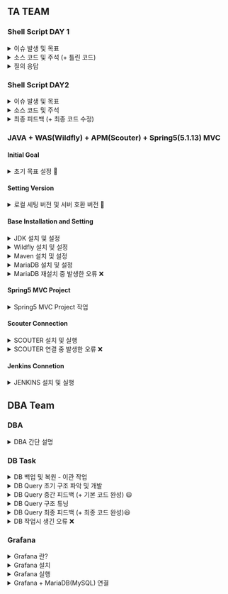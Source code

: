 ## TA TEAM
### Shell Script DAY 1

<details>
<summary>이슈 발생 및 목표</summary>
<div markdown="1">

## 이슈 발생 및 목표

  - YYYYMMDD.log 파일에 출력
  - 30초에 1회씩 출력( 서윤석 )
    - date/time
    - cpu 사용률 상위 5개 프로세스 출력
    - date/time
  - 스크립트 실행 후 command 명령어를 수행( 백그라운드 수행 )
  - 터미털 종료 후에도 쉘이 종료되지 않아야함
  - *.out 파일이 남지 않아야 함.

</div>
</details>

<details>
<summary>소스 코드 및 주석 (+ 틀린 코드)</summary>
<div markdown="1">

## 소스 코드 및 주석

### seo.sh - 틀린 코드 (피드백 후 수정)

```
#!/bin/bash

NOW_DATE=$(date +"%Y%m%d")
LOG_DIR=/home/asmanager/logs/
LOG=./${NOW_DATE}.log # 날짜 별 저장

cd ${LOG_DIR} # 로그 파일들을 저장할 곳
while true;
do

        echo "SEOYOUNSEOK" >> ${LOG}
        date '+%Y-%m-%d/%H:%M:%S' >> ${LOG}

        # CPU 사용률 상위 5개 출력
        ps aux --sort=-pcpu | head -5 >> ${LOG}

        date '+%Y-%m-%d/%H:%M:%S' >> ${LOG}
sleep 30;
done
```

### seoInit.sh

```
#!/bin/bash

nohup bash seo.sh 1> /dev/null 2>&1 &
```

</div>
</details>

<details>
<summary>질의 응답</summary>
<div markdown="1">

## 처음 회의때 물어보셨던 질의

### Q $ 사용하여 백 그라운드 실행하게 되면, 터미널 종료후 프로세스 꺼지나요? <span style="color: red">YES</span>.

  ![image](/uploads/4998f81cda1eba87bca63da6536b0a90/image.png)
  ![image](/uploads/5f7d33986cea39fb6da3fa7fc650edec/image.png)

</div>
</details>

### Shell Script DAY2

<details>
<summary>이슈 발생 및 목표</summary>
<div markdown="1">

## 이슈 발생 및 목표
  - 프로세스 종료 쉘 만들어 봅시다
  - 3글자 이상의 문자열을 받아 해당 문자열이 들어가 있는 프로세스 종료
  - n개 이상의 프로세스를 모두 종료
  - 실행한 계정의 프로세스만 종료
  - 종료되는 프로세스 이름 및 pid를 표시

</div>
</details>

<details>
<summary>소스 코드 및 주석</summary>
<div markdown="1">

## 소스코드 및 주석

```
#!/bin/bash

echo -n "Please enter a string to delete :"
read answer

OWNER=$(whoami)
NAME=${ONE%e*}

if [ ${#answer} -ge 3 ] ; then

	ps aux | grep "${answer}" | awk '{print $1,$2,$12}' | grep -v "grep"| grep "${NAME}" | awk '{print $2,$3}'
	#ps aux | grep "${answer}" | awk '{print $2,$12}'
	#ps aux | awk '{print $1}' | grep '${NAME}'
	kill (ps aux | grep "${answer}" | awk '{print $1,$2,$12}'| grep -v "grep" | grep "${NAME}"| awk '{print $2,$3}')
else
	echo "Please enter more than 3 letters."
fi
```
</div>
</details>

<details>
<summary>최종 피드백 (+ 최종 코드 수정)</summary>
<div markdown="1">

```
* 로그 파일에 날짜가 수정되지 않을 것 같다 BY 장은종 차장님

  => 생각을 해보니, 만약 LOG 를 지정해주는 부분이 바깥쪽에 있다면, WHILE 문이 도는 동안
     똑같은 파일에만 저장할 것이다. 그러므로 날짜 로그를 찍어내는 파일부분을 안쪽으로 넣었다.
```

### seo.sh - 최종 코드

```
#!/bin/bash

LOG_DIR=/home/asmanager/logs/

cd ${LOG_DIR} # 로그 파일들을 저장할 곳
while true;
do
        NOW_DATE=$(date +"%Y%m%d")
        LOG=./${NOW_DATE}.log # 날짜 별 저장
        echo "SEOYOUNSEOK" >> ${LOG}
        date '+%Y-%m-%d/%H:%M:%S' >> ${LOG}

        # CPU 사용률 상위 5개 출력
        ps aux --sort=-pcpu | head -5 >> ${LOG}

        date '+%Y-%m-%d/%H:%M:%S' >> ${LOG}
sleep 30;
done
```

</div>
</details>



### JAVA + WAS(Wildfly) + APM(Scouter) + Spring5(5.1.13) MVC

#### Initial Goal

<details>
<summary>초기 목표 설정 &#128204</summary>
<div markdown="1">

### 1. Initial Goal
```
* 목표 설정

  1. 환경 설정
  - Java 8 이상 설치
    * 오라클 JDK 자바 SE 버전 상용화로 인한 openjdk 설치(Zulu를 이용한 설치)
  - WAS - wildfly 18 이상 설치
  - MariaDB 설치

  2. Spring5 MVC 프로젝트 생성 후  DB 데이터 출력
```
</div>
</details>

#### Setting Version
<details>
<summary>로컬 세팅 버전 및 서버 호환 버전 &#128204</summary>
<div markdown="1">

### 2. Setting

#### 서버(server)
##### JDK : zulu 8(openjdk 1.8.0_272) [다운로드](https://www.azul.com/downloads/zulu-community/?architecture=x86-64-bit&package=jdk)
##### Maven : apache-maven-3.6.3 [다운로드](https://downloads.apache.org/maven/maven-3/3.6.3/binaries/apache-maven-3.6.3-bin.tar.gz)
##### Wildfly : 18.0.0.Final [다운로드](https://www.wildfly.org/downloads/)
##### MariaDB [root 권한 가이드](https://bamdule.tistory.com/59)

#### 로컬(local)
##### JDK : zulu 8(openjdk 1.8.0_272) [다운로드](https://www.azul.com/downloads/zulu-community/?architecture=x86-64-bit&package=jdk)
##### Maven : apache-maven-3.6.3 [다운로드](https://downloads.apache.org/maven/maven-3/3.6.3/binaries/apache-maven-3.6.3-bin.tar.gz)
##### ~~Wildfly : 18, 21(Spring 충돌 실패) [이클립스 연동](https://niceman.tistory.com/110)~~
##### Tomcat : v8.5 [이클립스 연동](https://all-record.tistory.com/49)
##### MariaDB [root 권한 가이드](https://bamdule.tistory.com/59)

#### Git Tools
<image src="https://user-images.githubusercontent.com/43161245/99182676-abb19480-2779-11eb-8b8f-e8666dd13a19.png" width="300" height="150">
<image src="https://user-images.githubusercontent.com/43161245/99182738-267aaf80-277a-11eb-98b4-f8203e67ea65.png" width="400" height="150">

</div>
</details>

#### Base Installation and Setting

<details>
<summary>JDK 설치 및 설정</summary>
<div markdown="1">

```
# 3 STEP SETTING

  1 STEP : Download
  2 STEP : Unzip
  3 STEP : Modify (bash_profile)  
```

##### 2-1-1 JDK 설정 (2가지 방법)

```
# 설치 후 WinSCP (FTP) 를 활용하여 전송
```
![java-1](https://user-images.githubusercontent.com/43161245/99152874-f5519f00-26e7-11eb-9096-d76052af6e6f.PNG)
```
# 링크 주소 복사를 통한 command 활용
```
![java-2](https://user-images.githubusercontent.com/43161245/99152878-f682cc00-26e7-11eb-885b-f0d3b52be24f.jpg)

```
# 파일 다운로드
$ wget https://cdn.azul.com/zulu/bin/zulu8.50.0.51-ca-jdk8.0.275-linux_x64.tar.gz

# 해당 폴더로 이동 (필자의 폴더는 local/java)
$ cd /local/java

# 압축 해제
$ tar -zxvf zulu8.50.0.51-ca-jdk8.0.275-linux_x64.tar.gz

# bash_profile 수정
$ vi ~/.bash_profile
```
```
# .bash_profile
# Get the aliases and functions
if [ -f ~/.bashrc ]; then
        . ~/.bashrc
fi

# User specific environment and startup programs
JAVA_HOME=/home/asmanager/local/java/zulu8.50.0.51-ca-jdk8.0.275-linux_x64
PATH=$PATH:$JAVA_HOME/bin
export PATH JAVA_HOME
```

```
# 소스 코드 저장
$ source ~/.bash_profile

# 자바 버전 확인
$ java -version
```
</div>
</details>

<details>
<summary>Wildfly 설치 및 설정</summary>
<div markdown="1">

##### 2-1-2 Wildfly 설정 (2가지 방법)
```
# 설치 후 WinSCP (FTP) 를 활용하여 전송
```
![wildfly1](https://user-images.githubusercontent.com/43161245/99153480-17e5b700-26ec-11eb-87f6-70d5a1033a15.PNG)

```
# 링크 주소 복사를 통한 command 활용
```
![wildfly2](https://user-images.githubusercontent.com/43161245/99153481-187e4d80-26ec-11eb-901d-47b16916e638.jpg)
```
# 파일 다운로드
$ wget https://download.jboss.org/wildfly/18.0.0.Final/wildfly-18.0.0.Final.tar.gz

# 해당 폴더로 이동 (필자의 폴더는 local/wildfly)
$ cd /local/wildfly

# 압축 해제
$ tar -zxvf wildfly-18.0.0.Final.tar.gz

# standalone.conf 설정
$ vi /local/wildfly/wildfly-18.0.0.Final/standalone.conf
```
```
# standalone.conf 파일 안에 추가

JBOSS_HOME="home/asmanager/local/wildfly/wildfly-18.0.0.Final"
JAVA_HOME="/home/asmanager/local/java/zulu8.50.0.51-ca-jdk8.0.275-linux_x64"
```
```
# bash_profile 수정
$ vi ~/.bash_profile
```
```
# .bash_profile
# Get the aliases and functions
if [ -f ~/.bashrc ]; then
        . ~/.bashrc
fi

# User specific environment and startup programs
JAVA_HOME=/home/asmanager/local/java/zulu8.50.0.51-ca-jdk8.0.275-linux_x64
JBOSS_HOME=/home/asmanager/local/wildfly//wildfly-18.0.0.Final
PATH=$PATH:$JAVA_HOME/bin:$JBOSS_HOME/bin
export PATH JAVA_HOME JBOSS_HOME
```
```
# 소스 코드 저장
$ source ~/.bash_profile

# 해당 경로 이동 후 실행
$ cd local/wildfly/wildfly-18.0.0.Final/bin
$ ./standalone.sh
```
![wildfly 실행환경](https://user-images.githubusercontent.com/43161245/99153854-9e02fd00-26ee-11eb-90cb-1ab7edc2b3aa.PNG)

</div>
</details>


<details>
<summary>Maven 설치 및 설정</summary>
<div markdown="1">

##### 2-1-3 Maven 설정
```
# 링크 주소 복사를 통한 command 활용
```
![maven1](https://user-images.githubusercontent.com/43161245/99153921-37caaa00-26ef-11eb-91ce-2ac740fd1131.jpg)

```
# 파일 다운로드
$ wget https://downloads.apache.org/maven/maven-3/3.6.3/binaries/apache-maven-3.6.3-bin.tar.gz

# 해당 폴더로 이동 (필자의 폴더는 local/maven)
$ cd /local/maven

# 압축 해제
$ tar -zxvf /local/maven/apache-maven-3.6.3-bin.tar.gz

# bash_profile 수정
$ vi ~/.bash_profile
```
```
# .bash_profile
# Get the aliases and functions
if [ -f ~/.bashrc ]; then
        . ~/.bashrc
fi

# User specific environment and startup programs
JAVA_HOME=/home/asmanager/local/java/zulu8.50.0.51-ca-jdk8.0.275-linux_x64
JBOSS_HOME=/home/asmanager/local/wildfly//wildfly-18.0.0.Final
MAVEN_HOME=/home/asmanager/local/maven/apache-maven-3.6.3
PATH=$PATH:$JAVA_HOME/bin:$JBOSS_HOME/bin:$MAVEN_HOME/bin
export PATH JAVA_HOME JBOSS_HOME
export MAVEN_HOME
```
```
# 소스 코드 저장
$ source ~/.bash_profile

# Maven 버전 확인
$ mvn -version
```
![maven 버전](https://user-images.githubusercontent.com/43161245/99154051-364db180-26f0-11eb-9f59-ee831811b989.PNG)

</div>
</details>

<details>
<summary>MariaDB 설치 및 설정</summary>
<div markdown="1">

##### 2-1-4 MariaDB 설정 [출처 가이드](https://bamdule.tistory.com/59)
![image](https://user-images.githubusercontent.com/43161245/99154075-73b23f00-26f0-11eb-8cc0-1a8ad7d1cb6b.png)

```
# MariaDB yum repo 등록
$ vi /etc/yum.repos.d/MariaDB.repo
```
```
[mariadb]
name = MariaDB
baseurl = http://yum.mariadb.org/10.4/centos7-amd64
gpgkey=https://yum.mariadb.org/RPM-GPG-KEY-MariaDB
gpgcheck=1
```
```
# MariaDB Install
$ yum install MariaDB

# 설치 파일 확인
$ rpm -qa | grep MariaDB
MariaDB-compat-10.4.12-1.el7.centos.x86_64
MariaDB-client-10.4.12-1.el7.centos.x86_64
MariaDB-common-10.4.12-1.el7.centos.x86_64
MariaDB-server-10.4.12-1.el7.centos.x86_64

# MariaDB 버전 확인
$ mariadb --version
mariadb Ver 15.1 Distrib 10.4.12-MariaDB, for Linux (x86_64) using readline 5.1
```

```
# MariaDB 기동
$ systemctl start mariadb

# MariaDB 정지
$ systemctl stop mariadb
```
##### <span style="color:red">MariaDB root 암호 및 기본 보안설정 </span>
##### <span style="color:red">TIP : 외부 접근만 허용 </span>
```
$ mysql_secure_installation
```
```
NOTE: RUNNING ALL PARTS OF THIS SCRIPT IS RECOMMENDED FOR ALL MariaDB
      SERVERS IN PRODUCTION USE!  PLEASE READ EACH STEP CAREFULLY!

In order to log into MariaDB to secure it, we'll need the current
password for the root user.  If you've just installed MariaDB, and
you haven't set the root password yet, the password will be blank,
so you should just press enter here.

Enter current password for root (enter for none):
OK, successfully used password, moving on...

Setting the root password ensures that nobody can log into the MariaDB
root user without the proper authorisation.

You already have a root password set, so you can safely answer 'n'.

# root password 변경하시겠습니까? y
 Change the root password? [Y/n] y
New password:
Re-enter new password:
Password updated successfully!
Reloading privilege tables..
 ... Success!

#  익명성 있는 유저를 삭제하시겠습니까? y
By default, a MariaDB installation has an anonymous user, allowing anyone
to log into MariaDB without having to have a user account created for
them.  This is intended only for testing, and to make the installation
go a bit smoother.  You should remove them before moving into a
production environment.

Remove anonymous users? [Y/n] y
... Success!

# 외부 접속을 막으시겠습니까? n
Normally, root should only be allowed to connect from 'localhost'.  This
ensures that someone cannot guess at the root password from the network.

Disallow root login remotely? [Y/n] n
... skipping.

# Test Database를 삭제하시겠습니까? y
By default, MariaDB comes with a database named 'test' that anyone can
access.  This is also intended only for testing, and should be removed
before moving into a production environment.

Remove test database and access to it? [Y/n] y
 - Dropping test database...
 ... Success!
 - Removing privileges on test database...
 ... Success!

# 리로드 하시겠습니까? y
Reloading the privilege tables will ensure that all changes made so far
will take effect immediately.

Reload privilege tables now? [Y/n] y
... Success!

Cleaning up...

All done!  If you've completed all of the above steps, your MariaDB
installation should now be secure.

Thanks for using MariaDB!
```

```
# MariaDB 접속
$ mysql -u root -p

# MariaDB 버전 확인
MariaDB [(none)] > SELECT version();
```

![마리아 디비 버전확인 1번](https://user-images.githubusercontent.com/43161245/99367028-c2ccbf80-28fc-11eb-9812-e008bf620ba4.PNG)
![마리아 db 버전 2번](https://user-images.githubusercontent.com/43161245/99367025-c19b9280-28fc-11eb-85e8-3c6c6b3a7b14.PNG)

</div>
</details>

<details>
<summary>MariaDB 재설치 중 발생한 오류 &#10060</summary>
<div markdown="1">


### <span style="color:red">⚠️ MariaDB 재설치시 확인 되었던 오류  ❗️❗️</span>
```
* 사고쳤던 오류...

* 상황
  1. MariaDB 권한을 주는 도중에, 맨 처음부터 깔끔하게 진행해야겠다고 생각을 했다.
  2. MariaDB 삭제 후 재설치를 실행했다.
  3. 재설치 후, START를 했으나, 다음과 같은 오류가 발견됨.

  can't connect to local mysql server through socket '/var/lib/mysql/mysql.sock' (2)  
```
```
* 위의 오류 코드를 찾아보고 당연하듯이 블로그를 따라함.
* 권한이 mysql 로 작성이 되어있지 않아, 권한을 바꿔줘야 한다고 인지함.
* 아래 코드를 작성함

* 문제의 코드

  chown -R mysql. / var lib / mysql /

=> chmod [옵션] [소유자권한][그룹권한][그외사용자권한] [파일또는폴더]
=> 문제의 코드를 보면 중간중간 space 가 들어가 있음...
=> 각 폴더들의 권한이 mysql로 바뀌워서 문제가 발생함
```
```
# 결과

* 서버가 연결은 되나, 켜지지 않음.

* 결과

  1. 띄어쓰기(space) 를 사용해도 해당 파일만 적용되는 줄 알았으나, 스페이스 효과는 각각이라는 것을 확인했습니다.
  2. 장태영 과장님께 말씀드렸고, 과장님과 인프라개발팀에서 도와주셔서 해결해주셨습니다.
  3. 장은종 과장님께서 좋은 말씀과 조언을 해주셨고, 다음부터는 root 권한을 다시는 사용을 안할 것이라고 다짐했습니다.
```
</div>
</details>

#### Spring5 MVC Project

<details>
<summary>Spring5 MVC Project 작업</summary>
<div markdown="1">

#### 2-2 Spring5 MVC Project [출처 가이드](https://immose93.tistory.com/9?category=862380)
##### <span style="color:red"> [pom.xml 및 환경 설정, 쿼리 테스트를 위주로 작성하였습니다. ] </span>
##### 2-2-0 의존성 주입 [설정 사이트](https://mvnrepository.com/)
```
# pom.xml 에 추가
# 찾고 싶은 정보 검색 후 설정
```
![의존성 주입](https://user-images.githubusercontent.com/43161245/99182489-9e47da80-2778-11eb-9d5d-83477b0a7332.PNG)


![의존성 주입2](https://user-images.githubusercontent.com/43161245/99182490-9ee07100-2778-11eb-91bb-661eeb7c356f.PNG)


![의존성 주입3](https://user-images.githubusercontent.com/43161245/99182492-9f790780-2778-11eb-9655-b9bd268de39c.PNG)

##### 2-2-1 Spring5, JDK 1.8 버전 수정
- 자바 버전 : 1.8, 스프링 프레임워크 버전 5.1.13
![spring 설정1](https://user-images.githubusercontent.com/43161245/99182282-6c824400-2777-11eb-9a11-87c8182171aa.PNG)

- maven-compiler 버전: 3.7.0 (source : 1.8, target : 1.8)
![spring 설정2](https://user-images.githubusercontent.com/43161245/99182283-6d1ada80-2777-11eb-9c3a-ef132c3dcb5d.png)

##### 2-2-2 Spring + MariaDB, MyBatis 연동
```
# 1번
# WHAT? pom.xml 수정
# WHY ? MyBatis 이용한 MariaDB 접근을 통한 의존성

<!-- DB -->
<!-- Maria DB -->
<dependency>
	<groupId>org.mariadb.jdbc</groupId>
	<artifactId>mariadb-java-client</artifactId>
	<version>2.0.3</version>
</dependency>

<!-- DBCP 데이터베이스 풀 커넥션 -->
<dependency>
	<groupId>commons-dbcp</groupId>
	<artifactId>commons-dbcp</artifactId>
	<version>1.4</version>
</dependency>

<!-- Spring JDBC -->
<dependency>
	<groupId>org.springframework</groupId>
	<artifactId>spring-jdbc</artifactId>
	<version>4.3.9.RELEASE</version>
</dependency>

<!-- Mybatis -->
<dependency>
	<groupId>org.mybatis</groupId>
	<artifactId>mybatis</artifactId>
	<version>3.4.4</version>
</dependency>

<dependency>
	<groupId>org.mybatis</groupId>
	<artifactId>mybatis-spring</artifactId>
	<version>1.3.1</version>
</dependency>

<!-- Mybatis log -->
<!-- https://mvnrepository.com/artifact/org.bgee.log4jdbc-log4j2/log4jdbc-log4j2-jdbc4.1 -->
<dependency>
	<groupId>org.bgee.log4jdbc-log4j2</groupId>
	<artifactId>log4jdbc-log4j2-jdbc4.1</artifactId>
	<version>1.16</version>
</dependency>
```
##### IP 주소, username, password setting 필요
```
# 2번
# WHAT? root-content.xml 수정
# WHY ? 웹 이외의 부분 세팅

<bean id="dataSource"
	class="org.springframework.jdbc.datasource.DriverManagerDataSource">
	<property name="driverClassName"
		value="net.sf.log4jdbc.sql.jdbcapi.DriverSpy"></property>
	<property name="url"
		value="jdbc:log4jdbc:mariadb://서버 주소:3306/theater" />
	<property name="username" value="root" />
	<property name="password" value="비밀번호" />
</bean>

<bean id="sqlSessionFactory"
	class="org.mybatis.spring.SqlSessionFactoryBean">
	<property name="dataSource" ref="dataSource"></property>
	<property name="configLocation"
		value="classpath:/mybatis/mybatis-config.xml"></property>
	<property name="mapperLocations"
		value="classpath*:/mybatis/sql/*.xml"></property>
</bean>

<bean id="sqlSession"
	class="org.mybatis.spring.SqlSessionTemplate">
	<constructor-arg name="sqlSessionFactory" ref="sqlSessionFactory"></constructor-arg>
</bean>

<!-- <mybatis-spring:scan base-package="com.moses.dao" /> -->
<context:component-scan base-package="com.moses.dao"></context:component-scan>
<context:component-scan	base-package="com.moses.service"></context:component-scan>

```
```
# 3번
# WHAT? mybatis-config.xml 수정
# WHY? mybatis 설정 파일

<?xml version="1.0" encoding="UTF-8"?>
<!DOCTYPE configuration
	PUBLIC "-//mybatis.org//DTD Config 3.0//EN"
	"http://mybatis.org/dtd/mybatis-3-config.dtd">

<configuration>
	<typeAliases>
		<typeAlias type="com.moses.vo.MovieVO" alias="movieVO" />
	</typeAliases>
</configuration>
```
</div>
</details>

#### Scouter Connection

<details>
<summary>SCOUTER 설치 및 실행</summary>
<div markdown="1">

## Scouter
<image src="https://user-images.githubusercontent.com/43161245/99141830-5a7aa580-2692-11eb-8d78-c30332e28421.png" width="300" height="200">

### 1. Open Source Program Scouter?

```
* Scouter 란?

  - 오픈 소스 모니터링 도구로서 JAVA & WAS 에 대한 모니터링 및 DB Agent를 통해 오픈소스 DB모니터링 기능을 제공하는 프로그램입니다.
  - 오픈 소스 프로그램으로서, 기존 비용이 많이 들었던 APM (Application Performance Monitoring) 서비스를 무료로 이용 가능합니다.
  - CPU, MEMORY 등 서버 기본 자원부터 NETWORK 및 Heap usage, Connection pools 등 지속적인 모니터링이 필요한 자원을 효과적으로 관리할 수 있습니다.
```

### 2. Scouter 설치

##### 2-1 [Scouter Release Page](https://github.com/scouter-project/scouter/releases)

![문서작업파일](https://user-images.githubusercontent.com/43161245/99144544-172c3100-26aa-11eb-9d24-f069e786bf0c.PNG)

##### 2-2 scouter-all-2.10.0.tar.gr (Server Install)
- Scouter Colletor, Host, Agent등을 포함한 압축파일

##### 2-3 scouter.client.product-win32.wim32.x86_64.zip (Client Install)
- 각 OS별 Client 프로그램(필자는 Window 환경)
##### 2-4 Scouter Server 구성 및 실행

- 위의 홈페이지를 통하여, 최신 릴리즈 다운로드 진행
```
$ wget https://github.com/scouter-project/scouter/releases/download/v2.10.0/scouter-all-2.10.0.tar.gz
```
- 압축 파일 풀기 및 이동 후 실행

```
# 압축파일 풀기
$ tar -xvf scouter-all-2.10.0.tar.gz

# 경로 이동
$ cd ./local/scouter

# Scouter start
$ ./startup.sh
```

<image src="https://user-images.githubusercontent.com/43161245/99145174-d9caa200-26af-11eb-8fca-bab81c1cc29b.PNG">


### <span style="color:red">⚠️  JDK 환경 설정을 제대로 안한 경우 오류 ❗️❗️</span>
![문제의 사진](https://user-images.githubusercontent.com/43161245/99145465-768e3f00-26b2-11eb-9a60-e1b0717e46ea.PNG)
```

#Tip 스카우터 서버는 JDK 1.8 버전 이상이 필요

해결 방안
- java -version 을 확인해보세요.
  필자의 경우, 서버 복원시 경로를 재설정해서 해결해주었습니다.
```

##### 2-6 Host Agent 구성 및 실행
- Host Agent : OS의 CPU, memory, DISK 사용량 등 성능 정보 전송

```
$ vi /scouter 설치 경로/agent.host/conf/scouter.conf
```
```
# net_collector_ip : Agent에서 수집한 데이터를 보낼 서버의 ip address
# 필자의 경우 서버 ip 주소를 입력

# Server IP(default:127.0.0.1)
net_collector_ip = ip address 입력

# Port Setting(default:6100)
net_collector_udp_port=6100
net_collecotr_tcp_port=6100
```
```
# 실행

$ cd /scouter 설치 경로/agent.host
$ ./host.sh
````

##### 2-7 Java Agent 구성 및 실행
- Java Agent : 실시간 서비스 성능 정보, Heap Memory, Thread 등의 Java 성능 정보
```
$ vi /scouter 설치 경로/agent.java/conf/scouter.conf
```
```
# obj_name 과 ip address 변경

obj_name=(WAS-seo 하고 싶은 변수명)
net_collector_ip= (ip address)
net_collector_udp_port=6100
net_collector_tcp_port=6100
hook_method_patterns=sample.mybiz.*Biz.*,sample.service.*Service.*
trace_http_client_ip_header_key=X-Forwarded-For
profile_spring_controller_method_parameter_enabled=false
hook_exception_class_patterns=my.exception.TypedException
profile_fullstack_hooked_exception_enabled=true
hook_exception_handler_method_patterns=my.AbstractAPIController.fallbackHandler,my.ApiExceptionLoggingFilter.handleNotFoundErrorResponse
hook_exception_hanlder_exclude_class_patterns=exception.BizException
```

##### 2-8 Scouter Client 실행

![scouter 실행1](https://user-images.githubusercontent.com/43161245/99146493-08e71080-26bc-11eb-8c5a-ada49a801ef1.PNG)
![scouter 실행2](https://user-images.githubusercontent.com/43161245/99146495-097fa700-26bc-11eb-9d16-334e6e7dba78.PNG)

##### 2-9 Wildfly & Scouter 연동 후 실행( ./standalone.sh )
```
$ vi /wildfly 설치 경로/bin/standalone.sh
```
```
# standalone.sh 하위 내용 추가

#Scouter
export JAVA_OPTS=" $JAVA_OPTS -Djboss.modules.system.pkgs=org.jboss.byteman,scouter"
export JAVA_OPTS=" $JAVA_OPTS -Dscouter.config=/app/apm/scouter/agent.java/conf/scouter.conf"
export JAVA_OPTS=" $JAVA_OPTS -javaagent:/app/apm/scouter/agent.java/scouter.agent.jar"
```

</div>
</details>
<details>
<summary>SCOUTER 연결 중 발생한 오류 &#10060</summary>
<div markdown="1">


### <span style="color:red">⚠️ Scouter 연결 후 발생한 오류  ❗️❗️</span>
```
ERROR [io.undertow.request] (default task-1) ut005023:
exception handling request to /springtest/: java.lang.noclassdeffounderror: scouter/agent/trace/tracemain
.
.
.
.
...
```
```
* 오류 확인 시: scouter 확인

* 해결방안 (standalone.sh 하위 내용 추가 scouter 추가)

# 변경 전

#Scouter
export JAVA_OPTS=" $JAVA_OPTS -Djboss.modules.system.pkgs=org.jboss.byteman"
export JAVA_OPTS=" $JAVA_OPTS -Dscouter.config=/app/apm/scouter/agent.java/conf/scouter.conf"
export JAVA_OPTS=" $JAVA_OPTS -javaagent:/app/apm/scouter/agent.java/scouter.agent.jar"

# 변경  후

#Scouter
export JAVA_OPTS=" $JAVA_OPTS -Djboss.modules.system.pkgs=org.jboss.byteman,scouter"
export JAVA_OPTS=" $JAVA_OPTS -Dscouter.config=/app/apm/scouter/agent.java/conf/scouter.conf"
export JAVA_OPTS=" $JAVA_OPTS -javaagent:/app/apm/scouter/agent.java/scouter.agent.jar"
```

```
# 실행
$ ./standalone.sh
```

![결과 화면1](https://user-images.githubusercontent.com/43161245/99146036-a724a780-26b7-11eb-80d5-37bce980d546.PNG)
##### 2-9-1 Scouter 실행 결과 - 개인
![결과 화면2](https://user-images.githubusercontent.com/43161245/99145806-0d5bfb00-26b5-11eb-907e-18315421f2c8.PNG)

![결과 화면3](https://user-images.githubusercontent.com/43161245/99145807-0e8d2800-26b5-11eb-8530-e1ea7ab1122f.PNG)

##### 2-9-1 Scouter 실행 결과 - 인턴 (진우씨 계정 로그인)
##### <span style="color:red">차장님과 함께 과부하 결과 확인</span>

![결과 화면4](https://user-images.githubusercontent.com/43161245/99880668-4289bf80-2c58-11eb-8dfc-d5542a93a0d3.PNG)

</div>
</details>

#### Jenkins Connetion

<details>
<summary>JENKINS 설치 및 실행</summary>
<div markdown="1">

## JENKINS

### 1. What's Jenkins?
![image](https://user-images.githubusercontent.com/43161245/99146022-7a709000-26b7-11eb-943a-4550ddd55382.png)

```
* Jenkins 란?

  - 지속적으로 빌드, 테스트 및 배포 등을 통합을 자동화 해주는 툴
  - 소프트웨어 개발 시 지속적 통합 서비스를 제공하는 툴
```

### 2. Jenkins 설치 및 실행<br /><br />

#### 2-1 [Jenkins 설치 홈페이지]([https://www.jenkins.io/download/)
![젠킨스 설치1](https://user-images.githubusercontent.com/43161245/99150829-90437c80-26da-11eb-9c3b-14c8579a10c0.PNG)

![젠킨스 설치2](https://user-images.githubusercontent.com/43161245/99150858-bbc66700-26da-11eb-959b-d6d7848767a8.PNG)


![젠킨스 설치3](https://user-images.githubusercontent.com/43161245/99150794-612d0b00-26da-11eb-8515-364e09cb2107.PNG)

```
$ wget https://ftp-nyc.osuosl.org/pub/jenkins/war-stable/2.249.3/jenkins.war
```

#### 2-2 Jenkins 실행 <br /><br />
##### 2-2-1 Jenkins 내장 WAS 수동 실행
```
# 9090 포트로 실행

$ cd /jenkins.war 설치 폴더
$ java -jar jenkins.war --httpPort=9090
```
##### 2-2-2 Wildfly 포트에서 실행
```
# jenkins.war 파일 위치 : wildfly 설치 폴더/standalone/deployments/

$ cd /wildfly 설치 폴더/standalone/deployments
$ wget https://ftp-nyc.osuosl.org/pub/jenkins/war-stable/2.249.3/jenkins.war
$ cd ../../bin
$ ./standalone.sh
```
<p align="center">
<img src="https://user-images.githubusercontent.com/43161245/99181015-dea25b00-276e-11eb-8ce2-a28848a05454.PNG" >
</p>

##### ID, PASSWORD 설정 후 로그인.
- ID : admin
- Password : admin

#### 2-3 Jenkins 설정

![jenkins](https://user-images.githubusercontent.com/43161245/99181136-e0205300-276f-11eb-82d0-0ca5e1d53e34.PNG)

##### JDK 설정

![jdk](https://user-images.githubusercontent.com/43161245/99181328-1b6f5180-2771-11eb-86f9-cb5ab624ed88.PNG)
- install automatically 체크 해제

![jdk-2](https://user-images.githubusercontent.com/43161245/99181297-ef53d080-2770-11eb-89ed-9e6821427c5c.PNG)

##### Git 설정
![git](https://user-images.githubusercontent.com/43161245/99182549-e23adf80-2778-11eb-84f7-01cd9ab82c5e.PNG)

##### Maven 설정
![maven](https://user-images.githubusercontent.com/43161245/99182550-e2d37600-2778-11eb-8e4a-1eea26d08c24.PNG)

#### 2-4 Jenkins Gitlab 연결 [참고 블로그](https://tech.osci.kr/2020/01/16/86039236)
```
1. GitLab Access Token 발급하기

1-1 GitLab 개인 계정의 "Settings" 를 클릭합니다.
```
![1번](https://user-images.githubusercontent.com/43161245/99668302-e33d7b00-2ab0-11eb-8187-58e86c7ec68a.jpg)

```
1-2 Access Tokens 를 클릭합니다.

1-3 아래와 같이 설정합니다.

    NAME : Jenkins-Token
    API, read_user, read_api, read_repository, write_repository 체크

1-4 Create presonal access token 을 클릭합니다.
```
![2번](https://user-images.githubusercontent.com/43161245/99668663-6232b380-2ab1-11eb-9578-730a6a62e62a.PNG)
```
1-5 위의 설정을 완료하면, 하단부에 Active personal access tokens 이 생성됩니다.
```
![에세스](https://user-images.githubusercontent.com/43161245/99739799-e9634400-2b10-11eb-9a02-e5e6439fe35b.PNG)

![3번](https://user-images.githubusercontent.com/43161245/99668307-e46ea800-2ab0-11eb-893e-791f668149df.PNG)
```
2. JENKINS 에서 GitLab 과 연동을 위한 Credential 추가
   => 일종의 키라고 생각하세요!

2-1 GitLab token을 사용하는 Credential을 생성합시다. Add Credential 클릭 !!
```
![4번](https://user-images.githubusercontent.com/43161245/99669602-a5d9ed00-2ab2-11eb-996d-3429244ed469.jpg)
```
2-2 "GitLab API token" 이라는 '키'가 생성된 것이 확인되었습니다.
   => 연동을 위해서는, GitLab Plugin 이 사전에 설치되어 있어야합니다. (사전 작업 필!!)
```
![결과 2](https://user-images.githubusercontent.com/43161245/99670709-4a106380-2ab4-11eb-8771-37828fa52e4a.PNG)

```
3. Jenkins 소스 코드 관리 지정 / Clone 받을 곳을 지정해주는 곳!
   => Repository URL : .git 을 받을 곳
   => Credential : 생성키 (필자: Gitlab-test-login)
```
![gitlab 저장](https://user-images.githubusercontent.com/43161245/99757956-dc0b8100-2b33-11eb-8a11-2907b990a63b.PNG)

```
4. Jenkins 자동 Bulid trigger 설정
   => "Bulid when a change is pushed to GitLab webhooK ~~~~" 을 체크합니다.
   => Webhook URL 해당 정보를 기억해야 합니다! (빨간 박스)
```
![빌드 유발](https://user-images.githubusercontent.com/43161245/99740448-65aa5700-2b12-11eb-8566-ca0a4214897a.PNG)
```
5. GitLab webhook 등록

  1. ID / PASSWORD 방식 ( X )
     => ID / PASSWORD 를 직접 입력해야하기 때문에, 공통 비번이라 패스 아래것을 선택
  2. Secret Token 방식 ( 이것으로 진행 )
     => 위의 단계에서 고급을 누르셨다면, Secret Token 이라는 필드를 확인할 수 있습니다.
     => Generate 를 누르면 생성됩니다.
```

```
5-1 GitLab 에서 Push Event 가 발생되면, Jenkins의 Job을 Bulid 하는 webhooK 생성
     => GitLab의 해당 프로젝트로 이동
     => 프로젝트 Setting-> Integration
```
![webhook](https://user-images.githubusercontent.com/43161245/99760289-bfbd1380-2b36-11eb-99f3-7a465cecab47.jpg)
```
5-2 4의 사진과 동일!, 고급을 눌러줍니다.
```
![빌드 유발](https://user-images.githubusercontent.com/43161245/99740448-65aa5700-2b12-11eb-8566-ca0a4214897a.PNG)
```
5-3 Secret Token을 생성하고 Token 값을 복사합니다.
```
![소스코드 관리2](https://user-images.githubusercontent.com/43161245/99740454-66db8400-2b12-11eb-9537-1c6da918bb56.PNG)

```
5-4 GitLab의 Webhook 설정화면에서 다음과 같이 추가하여 설정합니다.
```

![webhook1](https://user-images.githubusercontent.com/43161245/99741398-680db080-2b14-11eb-8195-79c73f469f4d.jpg)

```
5-5 생성이 된다면 다음과 같이 Project Hook 에서 확인할 수 있습니다.
```

![웹훅 2](https://user-images.githubusercontent.com/43161245/99741399-69d77400-2b14-11eb-9b6a-3b1e28341fe6.PNG)

#### 2-5 Jenkins 최종 빌드 설정 및 확인

```
1. GitLab Clone
   - 소스코드 관리 부분
      => Repository URL : Clone 받을 Git 주소
      => Credential : 인증 키

   - Branch : 마스터로 설정
```
![소스코드 관리](https://user-images.githubusercontent.com/43161245/99740450-6642ed80-2b12-11eb-8d86-c5ec89886110.PNG)



```
2. Build
  => 실제 shell script 코드를 이용하여 작성하였습니다.
```

![결과](https://user-images.githubusercontent.com/43161245/99762150-2fcd9880-2b3b-11eb-8cd9-50beb17ecfa8.PNG)

```
* 해당 쉘 코드

#!/bin/bash

#권한을 줘야 한다.
chmod 775 ./mvnw

# war 파일 생성
./mvnw clean package

# ls 로 체크
ls

# deployments 로 war 파일 이동
mv /home/asmanager/.jenkins/workspace/jenkins-younseok/target/springtest-1.0.0-BUILD-SNAPSHOT.war /home/asmanager/local/wildfly/wildfly-18.0.1.Final/standalone/deployments/testv1.war

# WAS 있는 곳 이동
cd /home/asmanager/local/wildfly/wildfly-18.0.1.Final/bin

# WAS 실행
./standalone.sh
```
##### <span style="color:red">Jenkins Port : 8086 / WAS Port : 8090 </span>
![포트번호 지우기](https://user-images.githubusercontent.com/43161245/99762880-d6feff80-2b3c-11eb-8859-d896ccb2de76.PNG)

![캡처-3](https://user-images.githubusercontent.com/43161245/99763021-22191280-2b3d-11eb-895a-6ed9952cdd79.PNG)

</div>
</details>

## DBA Team

### DBA

<details>
<summary>DBA 간단 설명</summary>
<div markdown="1">

#### What is DBA?
```
* DBA란?
- 이종무 차장님

  한 조직 내에서 데이터 베이스 시스템이 원활하게 기능을 수행할 수 있도록 데이터 베이스를 설치, 구성, 업그레이드, 관리 감시등을 하는 직무
```

</div>
</details>

### DB Task

<details>
<summary>DB 백업 및 복원 - 이관 작업</summary>
<div markdown="1">

#### 1. MariaDB Migration

##### 1-1 데이터 이관 조건
```
* 기본 조건
  1. 기간 : 10월 1일 ~ 7일 / 11월 1일 ~ 7일
  2. 오브젝트 : joinsflow, mblack, pnx-phr (택 1) < pnx-phr 을 선택
  3. 추가 데이터 테이블: OBJ_LIST

* 이관용 접속 정보
  IP : 비공개
  Database : scouter
  User : userid / password
```

##### 1-2 MariaDB 작업

```
# 데이터 베이스 생성
$ CREATE DATABASE scouter default CHARACTER SET UTF8;

# 데이터 베이스 사용
$ USE scouter;

# Table 생성

CREATE TABLE `srb` (
  `NAME` varchar(8) NOT NULL,
  `TIME` varchar(30) NOT NULL,
  `ELAPSED` decimal(10,0) DEFAULT NULL,
  `OBJ` varchar(255) DEFAULT NULL,
  `OBJECTNAME` varchar(255) DEFAULT NULL,
  `SERVICE` varchar(255) DEFAULT NULL,
  `ERROR` decimal(10,0) DEFAULT NULL,
  `USERID` varchar(255) DEFAULT NULL,
  `SqlCnt` decimal(10,0) DEFAULT NULL,
  `SqlTime` decimal(10,0) DEFAULT NULL,
  `CpuTime` decimal(10,0) DEFAULT NULL,
  `kBytes` decimal(10,0) DEFAULT NULL,
  `ApicallCnt` decimal(10,0) DEFAULT NULL,
  `ApicallTime` decimal(10,0) DEFAULT NULL,
  KEY `index1` (`TIME`),
  KEY `index2` (`OBJ`,`SERVICE`),
  KEY `obj_time` (`OBJ`,`TIME`)
) ENGINE=InnoDB DEFAULT CHARSET=utf8;
```
##### <span style="color:red">! TIME varchar 확인 후, Between 사용을 위한 구조 형식 필요. 차장님께 형식 요구 </span>

##### 1-3 데이터 이관 소스 코드

```
# mysqldump 사용 -u [userid] -p[password] -h [host_ip] -P [Port] [DB] [TABLE] --where [조건 3개] > scouter.sql
$ mysqldump -P 3306 -h ip_address -u userid -ppassword --routines scouter srb --where="((TIME BETWEEN '2020-10-01 00:00:00' AND  '2020-10-07 23:59:59') OR (TIME BETWEEN '2020-11-01 00:00:00' AND  '2020-11-07 23:59:59')) AND OBJ='pnx-phr'" > srb_seo.sql

# OBJ_LIST 다 가져오기.
$ mysqldump -P 3306 -h ip_address -u userid -ppassword --routines scouter OBJ_LIST> obj_list_seo.sql
```

##### <span style="color:red">! Tip 첨부파일 작성시 유니코드 주의</span>

![반디집](https://user-images.githubusercontent.com/43161245/99231884-9188bc80-2834-11eb-9bcc-92bbc1346609.PNG)


##### 1-4 데이터 복원 소스코드
```
$ mysql -u root -p scouter < dump_sys_sys.sql
$ mysql -u root -p scouter < dump_obj_sys.sql
```

##### 1-5 데이터 저장 구조 파악 (사진)
```
* srb 테이블

  - SELECT * FROM srb LIMIT 20; (왼쪽 사진)
  -
* OBJ_LIST 테이블

  - SELECT * FROM OBJ_LIST (오른쪽 사진)

```
<img src="https://user-images.githubusercontent.com/43161245/99231952-a1080580-2834-11eb-8c1f-fcac13c78cb3.PNG" width="48%" height="500">
<img src="https://user-images.githubusercontent.com/43161245/99231973-a82f1380-2834-11eb-9d5d-51f301661ba2.PNG" width="50%" height="500">

</div>
</details>

<details>
<summary>DB Query 초기 구조 파악 및 개발 </summary>
<div markdown="1">

##### 1-6 개발 쿼리 (단계별 분해)
```
* 필수 개발 요소
  1. 전월 데이터, 비교 수치
  2. 결과 데이터는 최소 20개가 출력 되게끔 조회 조건을 임의 수정 (비교 값등)
  3. 정렬 순서는 개인 판단
  4. 화면 구성 (아래)
```
![만들결과물](https://user-images.githubusercontent.com/43161245/99357547-70d16d00-28ef-11eb-9eb1-697ce2f5851e.PNG)

<br />

##### 1-6-1 초기 코드 분해 - 테스트 코드
<br />

```
1. 테스트 코드 그대로 사용 (왼쪽 사진)

* 빨강 : 사용되는 곳이 한정되어 있어서, 필요없을시 삭제 => 삭제

* 초록 : 수식이 적혀있기 때문에, 나중에 수식으로 활용

* 실행 시간 : 1분 21초

2.  빨강 박스 제거 및 수정후 실행 (오른쪽 사진)

* 실행 시간 : 5초
```
<img src="https://user-images.githubusercontent.com/43161245/99390996-d4be5a80-291c-11eb-8b63-05f36ed3cdb6.PNG" width="48%" height="350px">
<img src="https://user-images.githubusercontent.com/43161245/99391662-d4728f00-291d-11eb-8fe5-c17198e4884d.PNG" width="48%" height="350px">

<br />
<br />

##### 1-6-2 나에게 맞게 코드 수정
<br />

```
* 기존 코드를 수정하였습니다.

왼쪽 코드 : HAVING 을 사용  | 오른쪽 코드 : WHERE 사용
```
<br />

<img src="https://user-images.githubusercontent.com/43161245/99392921-ddfcf680-291f-11eb-9a69-45b1160796e2.png" width="48%" height="500px">
<img src="https://user-images.githubusercontent.com/43161245/99392925-df2e2380-291f-11eb-9bf0-7066988190f2.png" width="48%" height="500px">

##### * 실행 시간 비교 결론 : 상황에 따라 다르지만 WHERE을 쓸 수 있게 효율을 올리자.<br /><br /><br />

|TEST |HAVING|WHERE|
|------|---|---|
|테스트1|33.062 초|32.969 초|
|테스트2|33.141 초|32.610 초|
|테스트3|33.031 초|32.922 초|
|테스트4|33.156 초|32.672 초|
|테스트5|33.000 초|32.969 초|

<br />

##### 1-6-3 쿼리 작성 진행.v1 (RIGHT JOIN 사용) - 필수 조건 출력 완료 <br />
```
 * 10월과 11월의 서비스 개수가 같다면?
   - 교집합을 사용한다.
   - INNER JOIN을 사용한다.

 * 11월에 서비스가 추가 된다면?
   - 겹치는 부분 뿐만아니라, 차집합을 이용하여 추가하여야한다. (A-B = 빨간색 막대기 추가)
   - RIGHT OUTER JOIN을 사용한다.

 왼쪽 위 사진  : 교집합(INNER)  그림
 왼쪽 아래 사진 : 차집합(RIGHT,LEFT) 그림
 오른쪽 사진 : RIGHT OUTER JOIN 작성 코드
```
<img src="https://user-images.githubusercontent.com/43161245/99539389-875fed00-29f1-11eb-957c-3059d9176ca6.PNG" width="40%" height="550">

<img src="https://user-images.githubusercontent.com/43161245/99398608-fbce5980-2927-11eb-8ce9-d1f755a0fc86.PNG" width="55%" height="550">

</div>
</details>

<details>
<summary>DB Query 중간 피드백 (+ 기본 코드 완성) &#128515</summary>
<div markdown="1">

##### 1-6-4 중간 피드백 by 이종무 차장님 &#128515;
```

# 피드백 1. RIGHT OUTER -> LEFT OUTER
-> 대상의 기준이 오른쪽이냐 왼쪽이냐의 차이점입니다.

# 해당 피드백 관련 팁 (블로그)
  OUTER은 안 적어도 상관 없지만 명시적으로 적어주는 것이 좋습니다.

# 결론

  큰 차이는 없으나, 대부분의 블로그에서 LEFT OUTER 을 정석으로 사용하고 있다.
  기준을 상단으로 진행하도록 한다.
```

```
피드백 2. 성능도 중요하지만 기능들을 추가하였으면 좋겠다.

  - 위 코드에서 출력 가능한 컬럼

  - 앞으로 추가할 예정인 컬럼

```
```
중간 질문. UNION 과 UNION ALL 을 사용하거나 알고 있는가? NO..
+ 정답은 아니지만 시간이 된다면 조사해보고 사용해보는 기회가 되었으면 좋겠다.

+ 무조건 사용해보겠다.
```
##### UNION 과 UNION ALL 이 무엇이며, 차이점은?
```
* 2개의 별도의 조회 쿼리 결과 값을 한번에 보고 싶을 때, UNION 을 사용한다.

1. UNION : 중복 값 제외하여 출력 (합집합 - 교집합)
2. UNION ALL : 중복 관계 없이 출력 (합집합)

속도면에서, UNION 은 UNION ALL에 비해서 중복을 제거해주어야하기 때문에 느릴 수 밖에 없습니다. (느리다!)
+ 현 과제 에서는 TIME 으로 중복을 가를 수 있으니, 만약 사용한다면 UNION ALL로 작성을 해보자

* JOIN 도 합치는 건데, 그렇다면 차이점은?
```
##### JOIN 과 UNION 의 차이점은? [참고 자료](https://qastack.kr/programming/905379/what-is-the-difference-between-join-and-union)
```
* JOIN
- 간단하게 말해 데이터를 새로운 열로 결합합니다.
```
![image](https://user-images.githubusercontent.com/43161245/99632587-d1dc7a80-2a80-11eb-84ac-be66e83ce4f5.png)

```
* UNION
- 데이터를 새로운 행에 결합합니다.

! 한 마디로, 가지고 있는 컬럼이 같아야합니다. (필요없는 정보를 가져와야 할 수도 있으니 단점이 될수도 있고, 주의하자)
  => 과제 코드에서는 큰 장점이 될 수 있을 것 같다.
```

![image](https://user-images.githubusercontent.com/43161245/99632604-d6a12e80-2a80-11eb-8bba-ec201cdb0b95.png)

##### ! OUTPUT 은 있어야한다. (결과는 나와야하고, 빠르게 성공하고 쿼리 튜닝하자) - UNION 사용 X

##### 1-6-5 쿼리 작성 완료.v2 (기능마다 서브쿼리 작성 후 JOIN 형식) - 58초

```
* 주황색 네모 박스 : LEFT OUTER 를 사용한 서브 쿼리
* 연두색 네모 박스 : 다른 테이블

방식 : JOIN을 각 GROUP BY 별로 뽑아낸 정보들을 메인 쿼리에서 뽑아내주는 방식
  = 필요한 것들을 각 쿼리 부분에서 뽑아내서 사용해보자라는 생각에서 진행하였습니다.
```
```
# 각 항목들을 출력

* 주황색 박스 1 (서브 쿼리 AS NOW_MOTH_SQL)

  금월오류건수, 금월수행건수, 금월오류율, 금월평균응답시간, 평균CPU사용시간

* 주황색 박스 2 (서브 쿼리 AS LASE_MOTH_SQL)

  전월오류건수, 전월수행건수, 전월오류율, 전월평균응답시간

* 주황색 박스 3 (서브 쿼리 AS ERROR_NOW_CL)

  금월오류최대발생일자, 금월오류최대발생일건수

* 주황색 박스 4 (서브 쿼리 AS ERROR_LAST_CL)

  전월오류최대발생일자, 전월오류최대발생일건수

```
```
문제점 (이슈)

실행 시간: 58초 ~ 1분
1. 서브 쿼리 및 조인의 다수 존재 때문에 속도가 너무너무 느리다.
  = 주황색이 몇개야...!!

2. INDEX 가 가공된 데이터를 사용하므로 타지 못하는 것 같다.
  예) MONTH(SRB_TB.TIME)
```

![sql 캡처 1번](https://user-images.githubusercontent.com/43161245/99640279-0570d200-2a8c-11eb-97b2-448671563237.PNG)
![결과 캡처-1](https://user-images.githubusercontent.com/43161245/99642484-e889ce00-2a8e-11eb-8e92-22e1445e0d60.PNG)



##### 1-6-6 쿼리 작성 완료.v3 (조금 수정 INNER 로 묶기) - 58초

```
* 상황

  - INNER JOIN 을 사용해야 한다는 블로그의 말을 믿고 LEFT OUTER 의 수를 4 -> 2 로 줄였다.
  - 속도 1 ~ 2 초..? 정도가 절약되었다.
  - 결과로 나오는 필드 수가 14개로 늘어났다.

    이유 : 맨 하단부 WHERE 문에서 전에 오브젝트를 검사해주는 경우가 있었는데, 11월에만 있는 서비스에서는
           10월의 오브젝트는 NULL 값이므로, 제거해주어야 한다.
```

```
SELECT NOW_MONTH_SQL.WOKR_CL AS 코드,
		 OBJ_TB.OBJ_TEXT AS 업무,
		 NOW_MONTH_SQL.SERVICE_CL AS 서비스,

		 LAST_MONTH_SQL.ErrCnt_Sum AS 전월오류건수,
		 LAST_MONTH_SQL.Cnt_Sum AS 전월수행건수,

		 NOW_MONTH_SQL.ErrCnt_Sum AS 금월오류건수,
		 NOW_MONTH_SQL.Cnt_Sum AS 금월수행건수,

		 ROUND((LAST_MONTH_SQL.ErrCnt_Sum/LAST_MONTH_SQL.Cnt_Sum)*100,2) AS 전월오류율,
		 ROUND((NOW_MONTH_SQL.ErrCnt_Sum/NOW_MONTH_SQL.Cnt_Sum)*100,2) AS 금월오류율,

		 ROUND(LAST_MONTH_SQL.AVG_Elapsed , 0) AS 전월평균응답시간,
		 ROUND(NOW_MONTH_SQL.AVG_Elapsed , 0) AS 금월평균응답시간,

		 ERROR_NOW_CL.ErrCnt_Sum AS 금월오류최대발생건수,
		 ERROR_LAST_CL.ErrCnt_Sum AS 전월오류최대발생건수,

		 ERROR_NOW_CL.DATE_CL AS 금월오류최대발생일자,
		 ERROR_LAST_CL.DATE_CL AS 전월오류최대발생일자,	 

		 ROUND(LAST_MONTH_SQL.Cpu_CL, 0) AS 전월CPU평균사용시간,
		 ROUND(NOW_MONTH_SQL.Cpu_CL, 0) AS 금월CPU평균사용시간

FROM ((SELECT SRB_TB.obj AS WOKR_CL, SRB_TB.service        AS SERVICE_CL,
               Sum(CASE
                     WHEN SRB_TB.error NOT IN (0, 924229217, 529547390 ) THEN 1
                     ELSE 0
                   end)              AS ErrCnt_Sum,
               Count(SRB_TB.elapsed) AS Cnt_Sum,
               Avg(SRB_TB.elapsed)   AS AVG_Elapsed,
               AVG(SRB_TB.CpuTime)   AS Cpu_CL

		         FROM   scouter.srb AS SRB_TB
				   WHERE  SRB_TB.time >= "2020-11-01" AND SRB_TB.time < "2020-11-06"
		         GROUP  BY SERVICE_CL) AS NOW_MONTH_SQL

        -- 11월 오류최대발생건수, 일자
		  INNER JOIN (SELECT SRB_TB.obj AS WOKR_CL, SRB_TB.service AS SERVICE_CL,
		          Sum(CASE
                     	WHEN SRB_TB.error NOT IN (0, 924229217, 529547390 ) THEN 1
                     	ELSE 0
                   	END) AS ErrCnt_Sum,
			       DATE_FORMAT(SRB_TB.time,'%Y-%m-%d') AS DATE_CL		  
			       FROM   scouter.srb AS SRB_TB
			       WHERE  SRB_TB.time >= "2020-11-01" AND SRB_TB.time < "2020-11-08"
			       GROUP  BY SERVICE_CL, DATE_CL
					 ORDER BY ErrCnt_Sum DESC) AS ERROR_NOW_CL

		  ON NOW_MONTH_SQL.SERVICE_CL= ERROR_NOW_CL.SERVICE_CL AND NOW_MONTH_SQL.WOKR_CL=ERROR_NOW_CL.WOKR_CL)

        -- 10월 수행,오류 건수를 위한 LEFT JOIN  (11월 기준)
		  LEFT OUTER JOIN ((SELECT SRB_TB.obj AS WOKR_CL, SRB_TB.service AS SERVICE_CL,  
               Sum(CASE
                     WHEN SRB_TB.error NOT IN (0, 924229217, 529547390 ) THEN 1
                     ELSE 0
                   end)              AS ErrCnt_Sum,
               Count(SRB_TB.elapsed) AS Cnt_Sum,
               Avg(SRB_TB.elapsed)   AS AVG_Elapsed,
               AVG(SRB_TB.CpuTime)   AS Cpu_CL

		         FROM   scouter.srb AS SRB_TB
		         WHERE  SRB_TB.time >= "2020-10-01" AND SRB_TB.time < "2020-10-06"
		         GROUP  BY SERVICE_CL) AS LAST_MONTH_SQL

		  INNER JOIN (SELECT SRB_TB.obj AS WOKR_CL, SRB_TB.service AS SERVICE_CL,
         		Sum(CASE
                     WHEN SRB_TB.error NOT IN (0, 924229217, 529547390 ) THEN 1
                     ELSE 0
                   END) AS ErrCnt_Sum,          		  
		         DATE_FORMAT(SRB_TB.time,'%Y-%m-%d') AS DATE_CL    	   
		         FROM   scouter.srb AS SRB_TB
		         WHERE  SRB_TB.time >= "2020-10-01" AND SRB_TB.time < "2020-10-08"
		         GROUP  BY SERVICE_CL, DATE_CL
				   ORDER BY ErrCnt_Sum DESC) AS ERROR_LAST_CL

		  ON LAST_MONTH_SQL.SERVICE_CL= ERROR_LAST_CL.SERVICE_CL AND LAST_MONTH_SQL.WOKR_CL=ERROR_LAST_CL.WOKR_CL)

		  ON NOW_MONTH_SQL.SERVICE_CL= LAST_MONTH_SQL.SERVICE_CL AND NOW_MONTH_SQL.WOKR_CL=LAST_MONTH_SQL.WOKR_CL

		  INNER JOIN scouter.OBJ_LIST AS OBJ_TB

		  ON OBJ_TB.OBJ_NAME = NOW_MONTH_SQL.WOKR_CL

WHERE (NOW_MONTH_SQL.Cnt_Sum >= '10'  AND NOW_MONTH_SQL.ErrCnt_Sum >= '3' AND NOW_MONTH_SQL.WOKR_CL='pnx-phr')
GROUP BY NOW_MONTH_SQL.SERVICE_CL
ORDER BY 4 DESC LIMIT  20;
```
##### 1-6-7 쿼리 작성 완료.v4 (UNION ALL 써보기) - 1분
```
* 상황

  - 차장님과 피드백 중 나온 UNION ALL 을 사용해보도록 한다.
  - 합쳐지는 부분에서 JOIN 보다 빠르므로, 속도가 줄것이라고 예상
  - 그러나, 조건문 처리 과정에서 시간이 오래 걸림(너무 지저분하게 만들었다)

* 결과

  - 조인을 활용했을 때랑 비슷한 속도가 나왔다.
  - 이론적으로는 UNION ALL이 조금 더 빨랐어야했는데, 마지막 뽑아내는 부분에서 조건문 사용을 계속해서 더 오래걸렸다.
```
![v3,v4 비교](https://user-images.githubusercontent.com/43161245/100095149-6a1d9980-2e9d-11eb-875f-ed1c15d7b131.PNG)

```
SELECT
	ALL_DATA_SQL.Work_CL AS 업무,
	ALL_DATA_SQL.Service_CL AS 서비스,

	MAX(CASE
		WHEN ALL_DATA_SQL.DATE_CL < '2020-10-08' THEN ALL_DATA_SQL.ErrCnt_Sum
 	END) AS 전월오류건수,

	SUM(CASE
		WHEN ALL_DATA_SQL.DATE_CL < '2020-10-08' THEN ALL_DATA_SQL.Cnt_Sum
 	END) AS 전월수행건수,

	SUM(CASE
		WHEN ALL_DATA_SQL.DATE_CL >= '2020-11-01' AND ALL_DATA_SQL.DATE_CL < '2020-11-08'  THEN ALL_DATA_SQL.ErrCnt_Sum
 	END) AS 금월오류건수,
	SUM(CASE
		WHEN ALL_DATA_SQL.DATE_CL >= '2020-11-01' AND ALL_DATA_SQL.DATE_CL < '2020-11-08'   THEN ALL_DATA_SQL.Cnt_Sum
 	END) AS 금월수행건수,

 	SUM(CASE
		WHEN ALL_DATA_SQL.DATE_CL < '2020-10-08' THEN ALL_DATA_SQL.Error_Percent
 	END) AS 전월오류율,

	(CASE
		WHEN ALL_DATA_SQL.DATE_CL >= '2020-11-01' AND ALL_DATA_SQL.DATE_CL < '2020-11-08'  THEN  ALL_DATA_SQL.Error_Percent
 	END) AS 금월오류율,

	SUM(CASE
		WHEN ALL_DATA_SQL.DATE_CL < '2020-10-08'  THEN  ALL_DATA_SQL.AVG_Elapsed
 	END) AS 전월평균응답시간,
 
 	SUM(CASE
		WHEN ALL_DATA_SQL.DATE_CL >= '2020-11-01' AND ALL_DATA_SQL.DATE_CL < '2020-11-08'   THEN ALL_DATA_SQL.AVG_Elapsed
 	END) AS 금월평균응답시간,

 	SUM(CASE
		WHEN ALL_DATA_SQL.DATE_CL < '2020-10-08' THEN ALL_DATA_SQL.MAXSUM_CL
 	END) AS 전월오류최대발생건수,

	(CASE
		WHEN ALL_DATA_SQL.DATE_CL >= '2020-11-01' AND ALL_DATA_SQL.DATE_CL < '2020-11-08'  THEN  ALL_DATA_SQL.MAXSUM_CL
 	END) AS 금월오류최대발생건수,
 

	MAX(CASE
		WHEN ALL_DATA_SQL.DATE_CL < '2020-10-08'  THEN  ALL_DATA_SQL.DATE_CL
 	END) AS 전월오류최대발생일자,
 		  
	(CASE
		WHEN ALL_DATA_SQL.DATE_CL >= '2020-11-01' AND ALL_DATA_SQL.DATE_CL < '2020-11-08'  THEN  ALL_DATA_SQL.DATE_CL
 	END) AS 금월오류최대발생일자
 
	FROM
		(SELECT NOW_MAIN_SQL.Work_CL,
				  NOW_MAIN_SQL.Service_CL ,
				  NOW_MAIN_SQL.ErrCnt_Sum ,
				  NOW_MAIN_SQL.Cnt_Sum,
				  ROUND((NOW_MAIN_SQL.ErrCnt_Sum/NOW_MAIN_SQL.Cnt_Sum)*100,2) AS Error_Percent,
				  ROUND(NOW_MAIN_SQL.AVG_Elapsed , 0) AS AVG_Elapsed,
			     ROUND(NOW_MAIN_SQL.Cpu_CL, 0) AS Cpu_CL,
			    
			     NOW_EXTRA_SQL.DATE_CL,
			     NOW_EXTRA_SQL.MAXSUM_CL


			FROM			
					(SELECT

						SRB_TB.obj			  AS Work_CL,
						SRB_TB.service      AS Service_CL,  
			         Sum(CASE
			                  WHEN SRB_TB.error NOT IN (0, 924229217, 529547390 ) THEN 1
			                  ELSE 0
			             end)              AS ErrCnt_Sum,
			         Count(SRB_TB.elapsed) AS Cnt_Sum,
			         Avg(SRB_TB.elapsed)   AS AVG_Elapsed,
			         AVG(SRB_TB.CpuTime)   AS Cpu_CL
			        		
						FROM   scouter.srb AS SRB_TB
						WHERE  SRB_TB.time >= "2020-11-01" AND SRB_TB.time < "2020-11-06"
						GROUP BY Service_CL) AS NOW_MAIN_SQL


					INNER JOIN

					(SELECT

						SRB_TB.obj			  AS Work_CL,
						SRB_TB.service      AS Service_CL,  
			         Sum(CASE
			                  WHEN SRB_TB.error NOT IN (0, 924229217, 529547390 ) THEN 1
			                  ELSE 0
			             END)              AS MAXSUM_CL,
			         DATE_FORMAT(SRB_TB.time,'%Y-%m-%d') AS DATE_CL      
			         FROM   scouter.srb AS SRB_TB
						WHERE  SRB_TB.time >= "2020-11-01" AND SRB_TB.time < "2020-11-08"
						GROUP BY Service_CL, DATE_CL
			         ORDER BY MAXSUM_CL DESC) AS NOW_EXTRA_SQL
			        
			        
			         ON NOW_MAIN_SQL.Work_CL = NOW_EXTRA_SQL.Work_CL AND NOW_MAIN_SQL.Service_CL = NOW_EXTRA_SQL.Service_CL
			WHERE NOW_MAIN_SQL.ErrCnt_Sum >= '3'		
			GROUP BY NOW_MAIN_SQL.Service_CL
			        
			        
		UNION ALL

		SELECT  LAST_MAIN_SQL.Work_CL,
				   LAST_MAIN_SQL.Service_CL,
				   LAST_MAIN_SQL.ErrCnt_Sum,
				   LAST_MAIN_SQL.Cnt_Sum,
				   ROUND((LAST_MAIN_SQL.ErrCnt_Sum/LAST_MAIN_SQL.Cnt_Sum)*100,2) AS Error_Percent,
				   ROUND(LAST_MAIN_SQL.AVG_Elapsed , 0) AS AVG_Elapsed,
			      ROUND(LAST_MAIN_SQL.Cpu_CL, 0) AS Cpu_CL,
			      
			      LAST_EXTRA_SQL.DATE_CL,
			      LAST_EXTRA_SQL.MAXSUM_CL
			FROM			
					(SELECT

						SRB_TB.obj			  AS Work_CL,
						SRB_TB.service      AS Service_CL,  
			         Sum(CASE
			                  WHEN SRB_TB.error NOT IN (0, 924229217, 529547390 ) THEN 1
			                  ELSE 0
			             end)              AS ErrCnt_Sum,
			         Count(SRB_TB.elapsed) AS Cnt_Sum,
			         Avg(SRB_TB.elapsed)   AS AVG_Elapsed,
			         AVG(SRB_TB.CpuTime)   AS Cpu_CL
			        		
						FROM   scouter.srb AS SRB_TB
						WHERE  SRB_TB.time >= "2020-10-01" AND SRB_TB.time < "2020-10-06"
						GROUP BY Service_CL) AS LAST_MAIN_SQL

					INNER JOIN

					(SELECT

						SRB_TB.obj			  AS Work_CL,
						SRB_TB.service      AS Service_CL,  
			         Sum(CASE
			                  WHEN SRB_TB.error NOT IN (0, 924229217, 529547390 ) THEN 1
			                  ELSE 0
			             end)              AS MAXSUM_CL,
			         DATE_FORMAT(SRB_TB.time,'%Y-%m-%d') AS DATE_CL      
			         FROM   scouter.srb AS SRB_TB
						WHERE  SRB_TB.time >= "2020-10-01" AND SRB_TB.time < "2020-10-08"
						GROUP BY Service_CL, DATE_CL
			         ORDER BY MAXSUM_CL DESC) LAST_EXTRA_SQL
			        
			         ON LAST_MAIN_SQL.Work_CL = LAST_EXTRA_SQL.Work_CL AND LAST_MAIN_SQL.Service_CL = LAST_EXTRA_SQL.Service_CL

			GROUP BY LAST_MAIN_SQL.Service_CL		
						) AS ALL_DATA_SQL

	WHERE ALL_DATA_SQL.Work_CL='pnx-phr'					
 	GROUP BY ALL_DATA_SQL.Service_CL
   HAVING 금월수행건수 >= '10' AND 금월오류건수 >= '3'
	ORDER BY 5 DESC;
```

</div>
</details>

<details>
<summary>DB Query 구조 튜닝</summary>
<div markdown="1">


##### 1-6-8 쿼리 작성 완료.v5 (WITH 사용해서 호출 줄이기) - 38초 ~ 40
```
* 상황
  - V1 ~ V4 구조로는 더 이상 빨라지지 않을 것 같아서 구조를 바꾸기로 했습니다.
  - 원래는 각각 뽑아낼 수 있게 AS 를 사용해서 만들었지만, SELECT FROM 안에 SELECT FROM 안에 SELECT 이런 식으로 제작하였다.
```

![v4, v5 비교](https://user-images.githubusercontent.com/43161245/100095152-6ab63000-2e9d-11eb-89d0-27d8bb19c10f.PNG)

```
WITH NOW_CTE_SQL AS (
		SELECT
					SRB_TB.obj        	   AS Work_CL,                 
					SRB_TB.service          AS Service_CL,  
               Sum(CASE
                     WHEN SRB_TB.error NOT IN ( 0, 924229217, 529547390 ) THEN 1
                     ELSE 0
                   END)                AS ErrCnt_Sum,
               Count(SRB_TB.elapsed)   AS Cnt_Sum,
               Avg(SRB_TB.elapsed)     AS AVG_Elapsed,                    
					DATE_FORMAT(SRB_TB.time,'%Y-%m-%d') AS TIME_CL,
					AVG(SRB_TB.CpuTime)   AS Cpu_CL

        FROM   scouter.srb AS SRB_TB
		  USE INDEX (index1)
        WHERE (SRB_TB.time >= '2020-11-01' AND SRB_TB.time < '2020-11-08') AND SRB_TB.OBJ ='pnx-phr'
		  GROUP BY Service_CL, DATE_FORMAT(SRB_TB.time,'%Y-%m-%d')

		  ORDER BY ErrCnt_Sum DESC
		  ),
		LAST_CTE_SQL AS (
		SELECT
					SRB_TB.obj        	   AS Work_CL,                 
					SRB_TB.service          AS Service_CL,

               Sum(CASE
                     WHEN SRB_TB.error NOT IN ( 0, 924229217, 529547390 ) THEN 1
                     ELSE 0
                   END)                AS ErrCnt_Sum,
					Count(SRB_TB.elapsed)   AS Cnt_Sum,
               Avg(SRB_TB.elapsed)     AS AVG_Elapsed,
					DATE_FORMAT(SRB_TB.time,'%Y-%m-%d') AS TIME_CL,
					AVG(SRB_TB.CpuTime)   AS Cpu_CL

        FROM   scouter.srb AS SRB_TB
        USE INDEX (index1)
		  WHERE SRB_TB.time >= '2020-10-01' AND SRB_TB.time < '2020-10-08' AND SRB_TB.OBJ ='pnx-phr'
		  GROUP BY Service_CL, DATE_FORMAT(SRB_TB.time,'%Y-%m-%d')
		  ORDER BY ErrCnt_Sum DESC)  

SELECT

NOW_MONTH_SQL.Work_CL AS 코드,
NOW_MONTH_SQL.Service_CL AS 서비스,

LAST_MONTH_SQL.ErrCnt_Sum AS 전월오류건수,
LAST_MONTH_SQL.Cnt_Sum AS 전월수행건수,

NOW_MONTH_SQL.ErrCnt_Sum AS 금월오류건수,
NOW_MONTH_SQL.Cnt_Sum AS 금월수행건수,

ROUND((LAST_MONTH_SQL.ErrCnt_Sum/LAST_MONTH_SQL.Cnt_Sum)*100,2) AS 전월오류율,
ROUND((NOW_MONTH_SQL.ErrCnt_Sum/NOW_MONTH_SQL.Cnt_Sum)*100,2) AS 금월오류율,

ROUND(LAST_MONTH_SQL.AVG_Elapsed , 0) AS 전월평균응답시간,
ROUND(NOW_MONTH_SQL.AVG_Elapsed , 0) AS 금월평균응답시간,

NOW_MONTH_SQL.MAX_ErrCnt_Sum AS 금월오류최대발생건수,
LAST_MONTH_SQL.MAX_ErrCnt_Sum AS 전월오류최대발생건수,

NOW_MONTH_SQL.TIME_CL AS 금월오류최대발생일자,
LAST_MONTH_SQL.TIME_CL AS 전월오류최대발생일자,	 

ROUND(LAST_MONTH_SQL.Cpu_CL, 0) AS 전월CPU평균사용시간,
ROUND(NOW_MONTH_SQL.Cpu_CL, 0) AS 금월CPU평균사용시간

FROM
		(SELECT NOW_CTE_SQL.Work_CL AS Work_CL,
				 NOW_CTE_SQL.Service_CL AS Service_CL,
				 MAX(NOW_CTE_SQL.ErrCnt_Sum) AS MAX_ErrCnt_Sum,

             Sum(CASE
               	WHEN NOW_CTE_SQL.TIME_CL >= '2020-11-01' AND NOW_CTE_SQL.TIME_CL < '2020-11-06' THEN NOW_CTE_SQL.ErrCnt_Sum
               	ELSE 0
            	END)                AS ErrCnt_Sum,

				 SUM(CASE
                  WHEN NOW_CTE_SQL.TIME_CL >= '2020-11-01' AND NOW_CTE_SQL.TIME_CL < '2020-11-06' THEN NOW_CTE_SQL.Cnt_Sum
                  ELSE 0
               END)                AS Cnt_Sum,

				 Avg(CASE
                  WHEN NOW_CTE_SQL.TIME_CL >= '2020-11-01' AND NOW_CTE_SQL.TIME_CL < '2020-11-06' THEN NOW_CTE_SQL.AVG_Elapsed
                  ELSE 0
               END)                AS AVG_Elapsed,				 


				 NOW_CTE_SQL.TIME_CL AS TIME_CL,
				 AVG(NOW_CTE_SQL.Cpu_CL)   AS Cpu_CL

		FROM NOW_CTE_SQL
		GROUP BY Service_CL) AS NOW_MONTH_SQL

		LEFT OUTER JOIN

		(SELECT LAST_CTE_SQL.Work_CL AS Work_CL,
				 LAST_CTE_SQL.Service_CL AS Service_CL,
				 MAX(LAST_CTE_SQL.ErrCnt_Sum) AS MAX_ErrCnt_Sum,

             Sum(CASE
               	WHEN LAST_CTE_SQL.TIME_CL >= '2020-10-01' AND LAST_CTE_SQL.TIME_CL < '2020-10-06' THEN LAST_CTE_SQL.ErrCnt_Sum
               	ELSE 0
            	END)                AS ErrCnt_Sum,

				 SUM(CASE
                  WHEN LAST_CTE_SQL.TIME_CL >= '2020-10-01' AND LAST_CTE_SQL.TIME_CL < '2020-10-06' THEN LAST_CTE_SQL.Cnt_Sum
                  ELSE 0
               END)                AS Cnt_Sum,

				 Avg(CASE
                  WHEN LAST_CTE_SQL.TIME_CL >= '2020-10-01' AND LAST_CTE_SQL.TIME_CL < '2020-10-06' THEN LAST_CTE_SQL.AVG_Elapsed
                  ELSE 0
               END)                AS AVG_Elapsed,				 

				 LAST_CTE_SQL.TIME_CL AS TIME_CL,
				 AVG(LAST_CTE_SQL.Cpu_CL)   AS Cpu_CL

		FROM LAST_CTE_SQL
		GROUP BY Service_CL) AS LAST_MONTH_SQL

		ON NOW_MONTH_SQL.Service_CL = LAST_MONTH_SQL.Service_CL

WHERE (NOW_MONTH_SQL.Cnt_Sum >= '10'  AND NOW_MONTH_SQL.ErrCnt_Sum >= '3' AND NOW_MONTH_SQL.Work_CL='pnx-phr')
ORDER BY 4 DESC LIMIT  20;
```
##### 1-6-9 쿼리 작성 완료.v6 (내부에서 OBJ 검사)

```
* 구조 간단 설명
  - 제일 안쪽에서 휘닉스 오브젝트만 골라줍니다.
  - GROPU BY 로 휘닉스의 서비스끼리 묶어줍니다.
  - 서비스 하나당 일자별로 묶어줍니다. (예) SERVER - 11월 1일 , 2일 ---  6일
  - ordet by로 최대 오류로 내림차순을 설정해주고 최고 값을 하나만 꺼내어 사용한다(선택적 과제)
  - 두번째 SELECT 문에서는, 안쪽에 일자별로 모은 것들을 다시 서비스로 합쳐준다. (예) SERVICE - 11월
  - 두번째 SELECT 문에서 사용할 데이터들을 제일 바깥쪽 SELECT에서 불러서 사용합니다.
```
![v5 group](https://user-images.githubusercontent.com/43161245/100098957-19f50600-2ea2-11eb-84f0-935a541362b3.PNG)

```
* 제일 안쪽에서 pnx-phr 을 검사하는 문구를 제작하고 싶었다.
  scouter.sbr.OBJ = 'pnx-phr'
* 실행 속도가 3배는 느려지고 나오지 않음.
```
##### 기존 EXPLAIN 출력시
![5](https://user-images.githubusercontent.com/43161245/100168264-45a8d800-2f04-11eb-9cf9-106848ed49b0.PNG)

##### PNX-PHR 조건 추가시
![6](https://user-images.githubusercontent.com/43161245/100168266-46da0500-2f04-11eb-9398-6b620b49142d.PNG)

```
* 차이점
  = 인덱스 키의 변화
    index1 -> index1, index2, obj_time

  1. 인덱스 키가 여러개이면, 자동으로 판단해서 빠른 것으로 진행된다고 들은적이 있다..(정확하지 않음)
  2. 인덱스 키를 확실하게 설정하기로 함.
    * USE INDEX (index1)
```
```
WITH NOW_CTE_SQL AS (
		SELECT
					SRB_TB.obj        	   AS Work_CL,                 
					SRB_TB.service          AS Service_CL,  
               Sum(CASE
                     WHEN SRB_TB.error NOT IN ( 0, 924229217, 529547390 ) THEN 1
                     ELSE 0
                   END)                AS ErrCnt_Sum,
               Count(SRB_TB.elapsed)   AS Cnt_Sum,
               Avg(SRB_TB.elapsed)     AS AVG_Elapsed,                    
					DATE_FORMAT(SRB_TB.time,'%Y-%m-%d') AS TIME_CL,
					AVG(SRB_TB.CpuTime)   AS Cpu_CL

        FROM   scouter.srb AS SRB_TB
        USE INDEX (index1)
		  WHERE SRB_TB.time >= '2020-11-01' AND SRB_TB.time < '2020-11-08' AND SRB_TB.OBJ='pnx-phr'
		  GROUP BY Service_CL, DATE_FORMAT(SRB_TB.time,'%Y-%m-%d')
		  ORDER BY ErrCnt_Sum DESC
		  ),
		LAST_CTE_SQL AS (
		SELECT
					SRB_TB.obj        	   AS Work_CL,                 
					SRB_TB.service          AS Service_CL,

               Sum(CASE
                     WHEN SRB_TB.error NOT IN ( 0, 924229217, 529547390 ) THEN 1
                     ELSE 0
                   END)                AS ErrCnt_Sum,
					Count(SRB_TB.elapsed)   AS Cnt_Sum,
               Avg(SRB_TB.elapsed)     AS AVG_Elapsed,
					DATE_FORMAT(SRB_TB.time,'%Y-%m-%d') AS TIME_CL,
					AVG(SRB_TB.CpuTime)   AS Cpu_CL

        FROM   scouter.srb AS SRB_TB
        USE INDEX (index1)
		  WHERE SRB_TB.time >= '2020-10-01' AND SRB_TB.time < '2020-10-08' AND SRB_TB.OBJ='pnx-phr'
		  GROUP BY Service_CL, DATE_FORMAT(SRB_TB.time,'%Y-%m-%d')
		  ORDER BY ErrCnt_Sum DESC)  

SELECT

NOW_MONTH_SQL.Work_CL AS 코드,
NOW_MONTH_SQL.Service_CL AS 서비스,

LAST_MONTH_SQL.ErrCnt_Sum AS 전월오류건수,
LAST_MONTH_SQL.Cnt_Sum AS 전월수행건수,

NOW_MONTH_SQL.ErrCnt_Sum AS 금월오류건수,
NOW_MONTH_SQL.Cnt_Sum AS 금월수행건수,

ROUND((LAST_MONTH_SQL.ErrCnt_Sum/LAST_MONTH_SQL.Cnt_Sum)*100,2) AS 전월오류율,
ROUND((NOW_MONTH_SQL.ErrCnt_Sum/NOW_MONTH_SQL.Cnt_Sum)*100,2) AS 금월오류율,

ROUND(LAST_MONTH_SQL.AVG_Elapsed , 0) AS 전월평균응답시간,
ROUND(NOW_MONTH_SQL.AVG_Elapsed , 0) AS 금월평균응답시간,

NOW_MONTH_SQL.MAX_ErrCnt_Sum AS 금월오류최대발생건수,
LAST_MONTH_SQL.MAX_ErrCnt_Sum AS 전월오류최대발생건수,

NOW_MONTH_SQL.TIME_CL AS 금월오류최대발생일자,
LAST_MONTH_SQL.TIME_CL AS 전월오류최대발생일자,	 

ROUND(LAST_MONTH_SQL.Cpu_CL, 0) AS 전월CPU평균사용시간,
ROUND(NOW_MONTH_SQL.Cpu_CL, 0) AS 금월CPU평균사용시간

FROM
		(SELECT NOW_CTE_SQL.Work_CL AS Work_CL,
				 NOW_CTE_SQL.Service_CL AS Service_CL,
				 MAX(NOW_CTE_SQL.ErrCnt_Sum) AS MAX_ErrCnt_Sum,

             Sum(CASE
               	WHEN NOW_CTE_SQL.TIME_CL >= '2020-11-01' AND NOW_CTE_SQL.TIME_CL < '2020-11-06' THEN NOW_CTE_SQL.ErrCnt_Sum
               	ELSE 0
            	END)                AS ErrCnt_Sum,

				 SUM(CASE
                  WHEN NOW_CTE_SQL.TIME_CL >= '2020-11-01' AND NOW_CTE_SQL.TIME_CL < '2020-11-06' THEN NOW_CTE_SQL.Cnt_Sum
                  ELSE 0
               END)                AS Cnt_Sum,

				 Avg(CASE
                  WHEN NOW_CTE_SQL.TIME_CL >= '2020-11-01' AND NOW_CTE_SQL.TIME_CL < '2020-11-06' THEN NOW_CTE_SQL.AVG_Elapsed
                  ELSE 0
               END)                AS AVG_Elapsed,				 


				 NOW_CTE_SQL.TIME_CL AS TIME_CL,
				 AVG(NOW_CTE_SQL.Cpu_CL)   AS Cpu_CL

		FROM NOW_CTE_SQL
		GROUP BY Service_CL) AS NOW_MONTH_SQL

		LEFT OUTER JOIN

		(SELECT LAST_CTE_SQL.Work_CL AS Work_CL,
				 LAST_CTE_SQL.Service_CL AS Service_CL,
				 MAX(LAST_CTE_SQL.ErrCnt_Sum) AS MAX_ErrCnt_Sum,

             Sum(CASE
               	WHEN LAST_CTE_SQL.TIME_CL >= '2020-10-01' AND LAST_CTE_SQL.TIME_CL < '2020-10-06' THEN LAST_CTE_SQL.ErrCnt_Sum
               	ELSE 0
            	END)                AS ErrCnt_Sum,

				 SUM(CASE
                  WHEN LAST_CTE_SQL.TIME_CL >= '2020-10-01' AND LAST_CTE_SQL.TIME_CL < '2020-10-06' THEN LAST_CTE_SQL.Cnt_Sum
                  ELSE 0
               END)                AS Cnt_Sum,

				 Avg(CASE
                  WHEN LAST_CTE_SQL.TIME_CL >= '2020-10-01' AND LAST_CTE_SQL.TIME_CL < '2020-10-06' THEN LAST_CTE_SQL.AVG_Elapsed
                  ELSE 0
               END)                AS AVG_Elapsed,				 

				 LAST_CTE_SQL.TIME_CL AS TIME_CL,
				 AVG(LAST_CTE_SQL.Cpu_CL)   AS Cpu_CL

		FROM LAST_CTE_SQL
		GROUP BY Service_CL) AS LAST_MONTH_SQL

		ON NOW_MONTH_SQL.Service_CL = LAST_MONTH_SQL.Service_CL

WHERE (NOW_MONTH_SQL.Cnt_Sum >= '10'  AND NOW_MONTH_SQL.ErrCnt_Sum >= '3')
ORDER BY 4 DESC LIMIT  20;
```

##### 1-6-10 쿼리 작성 완료.v6 (인덱스 생성) - 41초

```
* 인덱스 생성
  - 서브쿼리의 조건 중 TIME 과 OBJ 가 걸려있는 INDEX가 딱히 보이지 않아서 생성했다.

* 코드
  ALTER TABLE srb ADD INDEX seoindex (TIME, OBJ)
```
![인덱스](https://user-images.githubusercontent.com/43161245/100171178-0ed5c080-2f0a-11eb-8caa-a1b61bf945ba.PNG)

```
* 인덱스 태우기
* 위에서 설명한 것처럼, FROM 절 아래에, USE INDEX (seoindex)를 작성해준다.
```
![인덱스2](https://user-images.githubusercontent.com/43161245/100171192-1006ed80-2f0a-11eb-9c32-c5f52357c88b.PNG)

```
* 결과

  - 인덱스를 태워보내서 빨라진 것인지는 확실하지 않지만, 기존 속도는 유지했다.
  - 서브 쿼리들은 인덱스를 안타고 있는 것을 확인했고,
```
```
-- WITH 로 10월 데이터 (서비스 - 일별 로 묶은 것) , 11월 데이터( 서비스 - 일별로 묶은 것) 을 가져옵니다.
WITH NOW_CTE_SQL AS (
		-- 11월 데이터(서비스 - 일별로 묶음)
		SELECT
					SRB_TB.obj        	   AS Work_CL,                 
					SRB_TB.service          AS Service_CL,  
               Sum(CASE
                     WHEN SRB_TB.error NOT IN ( 0, 924229217, 529547390 ) THEN 1
                     ELSE 0
                   END)                AS ErrCnt_Sum,
               Count(SRB_TB.elapsed)   AS Cnt_Sum,
               Avg(SRB_TB.elapsed)     AS AVG_Elapsed,                    
					DATE_FORMAT(SRB_TB.time,'%Y-%m-%d') AS TIME_CL,
					AVG(SRB_TB.CpuTime)   AS Cpu_CL

        FROM   scouter.srb AS SRB_TB
        -- 인덱스는 생성한 것을 한 번 사용해 보도록 합니다.^^
        USE INDEX (seoindex)
		  WHERE SRB_TB.time >= '2020-11-01' AND SRB_TB.time < '2020-11-08' AND SRB_TB.OBJ='pnx-phr'
		  GROUP BY Service_CL, DATE_FORMAT(SRB_TB.time,'%Y-%m-%d')
		  ORDER BY ErrCnt_Sum DESC
		  ),
		LAST_CTE_SQL AS (
		-- 10월 데이터(서비스 - 일별로 묶음)
		SELECT
					SRB_TB.obj        	   AS Work_CL,                 
					SRB_TB.service          AS Service_CL,

               Sum(CASE
                     WHEN SRB_TB.error NOT IN ( 0, 924229217, 529547390 ) THEN 1
                     ELSE 0
                   END)                AS ErrCnt_Sum,
					Count(SRB_TB.elapsed)   AS Cnt_Sum,
          Avg(SRB_TB.elapsed)     AS AVG_Elapsed,
					DATE_FORMAT(SRB_TB.time,'%Y-%m-%d') AS TIME_CL,
					AVG(SRB_TB.CpuTime)   AS Cpu_CL

      FROM   scouter.srb AS SRB_TB
      -- 인덱스는 생성한 것을 한 번 사용해 보도록 합니다.^^
		  USE INDEX (seoindex)
		  WHERE SRB_TB.time >= '2020-10-01' AND SRB_TB.time < '2020-10-08' AND SRB_TB.OBJ='pnx-phr'
		  GROUP BY Service_CL, DATE_FORMAT(SRB_TB.time,'%Y-%m-%d')
		  ORDER BY ErrCnt_Sum DESC)  

-- 마지막 작업
-- 아래 두 항목에서 뽑아낸 것들을 각각 별칭을 작성하여 작업합니다.		  
SELECT

NOW_MONTH_SQL.Work_CL AS 업무,
NOW_MONTH_SQL.Service_CL AS 서비스,

LAST_MONTH_SQL.ErrCnt_Sum AS 전월오류건수,
LAST_MONTH_SQL.Cnt_Sum AS 전월수행건수,

NOW_MONTH_SQL.ErrCnt_Sum AS 금월오류건수,
NOW_MONTH_SQL.Cnt_Sum AS 금월수행건수,

ROUND((LAST_MONTH_SQL.ErrCnt_Sum/LAST_MONTH_SQL.Cnt_Sum)*100,2) AS 전월오류율,
ROUND((NOW_MONTH_SQL.ErrCnt_Sum/NOW_MONTH_SQL.Cnt_Sum)*100,2) AS 금월오류율,

ROUND(LAST_MONTH_SQL.AVG_Elapsed , 0) AS 전월평균응답시간,
ROUND(NOW_MONTH_SQL.AVG_Elapsed , 0) AS 금월평균응답시간,

NOW_MONTH_SQL.MAX_ErrCnt_Sum AS 금월오류최대발생건수,
LAST_MONTH_SQL.MAX_ErrCnt_Sum AS 전월오류최대발생건수,

NOW_MONTH_SQL.TIME_CL AS 금월오류최대발생일자,
LAST_MONTH_SQL.TIME_CL AS 전월오류최대발생일자,	 

ROUND(LAST_MONTH_SQL.Cpu_CL, 0) AS 전월CPU평균사용시간,
ROUND(NOW_MONTH_SQL.Cpu_CL, 0) AS 금월CPU평균사용시간

FROM
		-- WITH 절에서 가져온 11월 데이터(서비스- 일별)들을 뽑아내는 작업입니다.
		(SELECT NOW_CTE_SQL.Work_CL AS Work_CL,
				 NOW_CTE_SQL.Service_CL AS Service_CL,
				 MAX(NOW_CTE_SQL.ErrCnt_Sum) AS MAX_ErrCnt_Sum,

				 -- 아래 항목 3개는 일자가 1일~5일로 제한 합니다.
             Sum(CASE
               	WHEN NOW_CTE_SQL.TIME_CL >= '2020-11-01' AND NOW_CTE_SQL.TIME_CL < '2020-11-06' THEN NOW_CTE_SQL.ErrCnt_Sum
               	ELSE 0
            	END)                AS ErrCnt_Sum,

				 SUM(CASE
                  WHEN NOW_CTE_SQL.TIME_CL >= '2020-11-01' AND NOW_CTE_SQL.TIME_CL < '2020-11-06' THEN NOW_CTE_SQL.Cnt_Sum
                  ELSE 0
               END)                AS Cnt_Sum,

				 Avg(CASE
                  WHEN NOW_CTE_SQL.TIME_CL >= '2020-11-01' AND NOW_CTE_SQL.TIME_CL < '2020-11-06' THEN NOW_CTE_SQL.AVG_Elapsed
                  ELSE 0
               END)                AS AVG_Elapsed,				 


				 NOW_CTE_SQL.TIME_CL AS TIME_CL,
				 AVG(NOW_CTE_SQL.Cpu_CL)   AS Cpu_CL

		FROM NOW_CTE_SQL
		-- 일별로 뽑은 데이터들도 합쳐주기 위해서, Service 로만 묶어줍니다.
		GROUP BY Service_CL) AS NOW_MONTH_SQL

		-- 11월 데이터를 기준으로 하기 때문에, LEFT OUTER JOIN 을 사용합니다.				
		LEFT OUTER JOIN

		-- WITH 절에서 가져온 10월 데이터(서비스- 일별)들을 뽑아내는 작업입니다.
		(SELECT LAST_CTE_SQL.Work_CL AS Work_CL,
				 LAST_CTE_SQL.Service_CL AS Service_CL,
				 MAX(LAST_CTE_SQL.ErrCnt_Sum) AS MAX_ErrCnt_Sum,

				 -- 아래 항목 3개는 일자가 1일~5일로 제한 합니다.
             Sum(CASE
               	WHEN LAST_CTE_SQL.TIME_CL >= '2020-10-01' AND LAST_CTE_SQL.TIME_CL < '2020-10-06' THEN LAST_CTE_SQL.ErrCnt_Sum
               	ELSE 0
            	END)                AS ErrCnt_Sum,

				 SUM(CASE
                  WHEN LAST_CTE_SQL.TIME_CL >= '2020-10-01' AND LAST_CTE_SQL.TIME_CL < '2020-10-06' THEN LAST_CTE_SQL.Cnt_Sum
                  ELSE 0
               END)                AS Cnt_Sum,

				 Avg(CASE
                  WHEN LAST_CTE_SQL.TIME_CL >= '2020-10-01' AND LAST_CTE_SQL.TIME_CL < '2020-10-06' THEN LAST_CTE_SQL.AVG_Elapsed
                  ELSE 0
               END)                AS AVG_Elapsed,				 

				 LAST_CTE_SQL.TIME_CL AS TIME_CL,
				 AVG(LAST_CTE_SQL.Cpu_CL)   AS Cpu_CL

		FROM LAST_CTE_SQL
		-- 일별로 뽑은 데이터들도 합쳐주기 위해서, Service 로만 묶어줍니다.
		GROUP BY Service_CL) AS LAST_MONTH_SQL

		ON NOW_MONTH_SQL.Service_CL = LAST_MONTH_SQL.Service_CL

WHERE (NOW_MONTH_SQL.Cnt_Sum >= '10'  AND NOW_MONTH_SQL.ErrCnt_Sum >= '3')
ORDER BY 4 DESC LIMIT  20;
```

</div>
</details>

<details>
<summary>DB Query 최종 피드백 (+ 최종 코드 완성)&#128515;</summary>
<div markdown="1">

#### 1-7 최종 피드백 by 이종무 차장님 &#128515;
```
1. 나중에 통계 데이터를 만들어 놓은 테이블을 사용하는 방법으로 생각을 해보아라.
 => 테이블 제한이 없었는데도 생각을 전혀 하지 못했다.
 => 확실히 통계 테이블이 있다면, 불필요한 수식과 과한 데이터 양을 줄일 수 있다고 생각했다..

2. 날짜 값에 대한 교육을 진행해주셨다.
 => Between 에 대한 데이터 누적 실수
 => Char 타입의 경우에는 % 사용하고 나머지는 X
 => 2020-11-25 00:00:00.999 ms 값도 있으니 초가 끝이라고 생각하지 마라! (그냥 1일 더해..)

 # 한 마디로 가장 효율적인 날짜 찾기는, >= , < 를 사용하자!

3. function base index
 => 이종무 차장님 말씀하신 것 + 찾아본 것 아래 작성

4. 전월과 당월의 비교하는 컬럼 없음, 정렬이 되어있지 않았다.
 => 정렬 및 추가적인 부분만 추가
```

#### 인덱스 관련 질문

```
* 상황
  => 이종무 차장님께 인덱스 관련 질문이 생겨서 질문을 하게 되었습니다.

  질문. 쿼리에 인덱스를 태우고 싶은데, 만약 TIME 값을 MONTH(TIME) 이렇게 하면 인덱스를 못 타는 것 같은데 대안 방안이 있을까요?

  답변. 가공된 데이터이기 때문에 기본 인덱스(TIME) 타지 못한다
        + Function Based Index 을 사용해야한다.
        + 물론 적당히 사용해야한다고도 부연 설명을 해주셨습니다.
```
##### Function Based Index 이란?  [참고블로그](http://minsql.com/mysql8/B-3-C-functionBasedIndex/)

```
* MySQL 8.0.13 부터 Function Based Index (Function을 적용한 Column에 대한 값을 인덱싱)를 지원하게 되었다.

* Function Based Index의 경우, 매우 필요한 기능이었지만 그동안 구현이 되지 않은 관계로 아래와 같이 진행되었다.
    - 5.6 이하 버젼에서는 컬럼을 추가하고 인덱싱을 건 후, trigger를 이용하여 추가된 컬럼에 데이터를 넣는 방식
    - 5.7 버젼에서는 Virtual Column을 만들고 해당 컬럼에 Index를 거는 방식

* MariaDB Command
    - ALTER TABLE srb ADD INDEX seoindex ((MONTH(TIME)));

* 단순한 쿼리 Function Based Index 를 사용하면 위의 코드를 이용할 수 있을 것 같다.
  인덱스를 사용하는 곳에 따라 고려를 해야할 것 같다.
```
##### 최종 쿼리 코드

```
* 정렬 순서 변경 (전월, 금월(당월))
* 인덱스 튜닝 (WHERE 과 GROUP BY 를 둘 다 태우고 싶었으나, 안 되었다. 구조를 맨 처음 구조로 도전중!)
```

```
-- WITH 로 10월 데이터 (서비스 - 일별 로 묶은 것) , 11월 데이터( 서비스 - 일별로 묶은 것) 을 가져옵니다.
WITH NOW_CTE_SQL AS (
		-- 11월 데이터(서비스 - 일별로 묶음)

		SELECT
					SRB_TB.obj        	   AS Work_CL,                 
					SRB_TB.service          AS Service_CL,  
               Sum(CASE
                     WHEN SRB_TB.error NOT IN ( 0, 924229217, 529547390 ) THEN 1
                     ELSE 0
                   END)                AS ErrCnt_Sum,
               Count(SRB_TB.elapsed)   AS Cnt_Sum,
               Avg(SRB_TB.elapsed)     AS AVG_Elapsed,                    
					DATE_FORMAT(SRB_TB.time,'%Y-%m-%d') AS TIME_CL,
					AVG(SRB_TB.CpuTime)   AS Cpu_CL

        FROM   scouter.srb AS SRB_TB
        -- 인덱스는 생성한 것을 한 번 사용해 보도록 합니다.
        USE INDEX (seoindex)
		  WHERE SRB_TB.time >= '2020-11-01' AND SRB_TB.time < '2020-11-08' AND SRB_TB.OBJ='pnx-phr'
		  GROUP BY Service_CL, DATE_FORMAT(SRB_TB.time,'%Y-%m-%d')
		  ORDER BY ErrCnt_Sum DESC
		  ),
		LAST_CTE_SQL AS (
		-- 10월 데이터(서비스 - 일별로 묶음)
		SELECT
					SRB_TB.obj        	   AS Work_CL,                 
					SRB_TB.service          AS Service_CL,

               Sum(CASE
                     WHEN SRB_TB.error NOT IN ( 0, 924229217, 529547390 ) THEN 1
                     ELSE 0
                   END)                AS ErrCnt_Sum,
					Count(SRB_TB.elapsed)   AS Cnt_Sum,
               Avg(SRB_TB.elapsed)     AS AVG_Elapsed,
					DATE_FORMAT(SRB_TB.time,'%Y-%m-%d') AS TIME_CL,
					AVG(SRB_TB.CpuTime)   AS Cpu_CL

        FROM   scouter.srb AS SRB_TB
        -- 인덱스는 생성한 것을 한 번 사용해 보도록 합니다.^^
		  USE INDEX (seoindex)
		  WHERE SRB_TB.time >= '2020-10-01' AND SRB_TB.time < '2020-10-08' AND SRB_TB.OBJ='pnx-phr'
		  GROUP BY Service_CL, DATE_FORMAT(SRB_TB.time,'%Y-%m-%d')
		  ORDER BY ErrCnt_Sum DESC)  

-- 마지막 작업
-- 아래 두 항목에서 뽑아낸 것들을 각각 별칭을 작성하여 작업합니다.		  
SELECT

NOW_MONTH_SQL.Work_CL AS 코드,
OBJ_TB.OBJ_TEXT AS 업무,
NOW_MONTH_SQL.Service_CL AS 서비스,


LAST_MONTH_SQL.ErrCnt_Sum AS 전월오류건수,
NOW_MONTH_SQL.ErrCnt_Sum AS 금월오류건수,

LAST_MONTH_SQL.Cnt_Sum AS 전월수행건수,		 
NOW_MONTH_SQL.Cnt_Sum AS 금월수행건수,

ROUND((LAST_MONTH_SQL.ErrCnt_Sum/LAST_MONTH_SQL.Cnt_Sum)*100,2) AS 전월오류율,
ROUND((NOW_MONTH_SQL.ErrCnt_Sum/NOW_MONTH_SQL.Cnt_Sum)*100,2) AS 금월오류율,

ROUND(LAST_MONTH_SQL.AVG_Elapsed , 0) AS 전월평균응답시간,
ROUND(NOW_MONTH_SQL.AVG_Elapsed , 0) AS 금월평균응답시간,

LAST_MONTH_SQL.MAX_ErrCnt_Sum AS 전월오류최대발생건수,		 
LAST_MONTH_SQL.TIME_CL AS 전월오류최대발생일자,		 

NOW_MONTH_SQL.MAX_ErrCnt_Sum AS 금월오류최대발생건수,
NOW_MONTH_SQL.TIME_CL AS 금월오류최대발생일자,	 

ROUND(LAST_MONTH_SQL.Cpu_CL, 0) AS 전월CPU평균사용시간,
ROUND(NOW_MONTH_SQL.Cpu_CL, 0) AS 금월CPU평균사용시간

FROM
		-- WITH 절에서 가져온 11월 데이터(서비스- 일별)들을 뽑아내는 작업입니다.
		(SELECT NOW_CTE_SQL.Work_CL AS Work_CL,
				 NOW_CTE_SQL.Service_CL AS Service_CL,
				 MAX(NOW_CTE_SQL.ErrCnt_Sum) AS MAX_ErrCnt_Sum,

				 -- 아래 항목 3개는 일자가 1일~5일로 제한 합니다.
             Sum(CASE
               	WHEN NOW_CTE_SQL.TIME_CL >= '2020-11-01' AND NOW_CTE_SQL.TIME_CL < '2020-11-06' THEN NOW_CTE_SQL.ErrCnt_Sum
               	ELSE 0
            	END)                AS ErrCnt_Sum,

				 SUM(CASE
                  WHEN NOW_CTE_SQL.TIME_CL >= '2020-11-01' AND NOW_CTE_SQL.TIME_CL < '2020-11-06' THEN NOW_CTE_SQL.Cnt_Sum
                  ELSE 0
               END)                AS Cnt_Sum,

				 Avg(CASE
                  WHEN NOW_CTE_SQL.TIME_CL >= '2020-11-01' AND NOW_CTE_SQL.TIME_CL < '2020-11-06' THEN NOW_CTE_SQL.AVG_Elapsed
                  ELSE 0
               END)                AS AVG_Elapsed,				 


				 NOW_CTE_SQL.TIME_CL AS TIME_CL,
				 AVG(NOW_CTE_SQL.Cpu_CL)   AS Cpu_CL

		FROM NOW_CTE_SQL
		-- 일별로 뽑은 데이터들도 합쳐주기 위해서, Service 로만 묶어줍니다.
		GROUP BY Service_CL) AS NOW_MONTH_SQL

		-- 11월 데이터를 기준으로 하기 때문에, LEFT OUTER JOIN 을 사용합니다.				
		LEFT OUTER JOIN

		-- WITH 절에서 가져온 10월 데이터(서비스- 일별)들을 뽑아내는 작업입니다.
		(SELECT LAST_CTE_SQL.Work_CL AS Work_CL,
				 LAST_CTE_SQL.Service_CL AS Service_CL,
				 MAX(LAST_CTE_SQL.ErrCnt_Sum) AS MAX_ErrCnt_Sum,

				 -- 아래 항목 3개는 일자가 1일~5일로 제한 합니다.
				 -- 8일로 변경하면 된다.
             Sum(CASE
               	WHEN LAST_CTE_SQL.TIME_CL >= '2020-10-01' AND LAST_CTE_SQL.TIME_CL < '2020-10-06' THEN LAST_CTE_SQL.ErrCnt_Sum
               	ELSE 0
            	END)                AS ErrCnt_Sum,

				 SUM(CASE
                  WHEN LAST_CTE_SQL.TIME_CL >= '2020-10-01' AND LAST_CTE_SQL.TIME_CL < '2020-10-06' THEN LAST_CTE_SQL.Cnt_Sum
                  ELSE 0
               END)                AS Cnt_Sum,

				 Avg(CASE
                  WHEN LAST_CTE_SQL.TIME_CL >= '2020-10-01' AND LAST_CTE_SQL.TIME_CL < '2020-10-06' THEN LAST_CTE_SQL.AVG_Elapsed
                  ELSE 0
               END)                AS AVG_Elapsed,				 

				 LAST_CTE_SQL.TIME_CL AS TIME_CL,
				 AVG(LAST_CTE_SQL.Cpu_CL)   AS Cpu_CL

		FROM LAST_CTE_SQL
		-- 일별로 뽑은 데이터들도 합쳐주기 위해서, Service 로만 묶어줍니다.
		GROUP BY Service_CL) AS LAST_MONTH_SQL

		ON NOW_MONTH_SQL.Service_CL = LAST_MONTH_SQL.Service_CL

		INNER JOIN scouter.OBJ_LIST AS OBJ_TB

		ON OBJ_TB.OBJ_NAME = NOW_MONTH_SQL.Work_CL

WHERE (NOW_MONTH_SQL.Cnt_Sum >= '10'  AND NOW_MONTH_SQL.ErrCnt_Sum >= '3')

ORDER BY 4 DESC LIMIT  20;
```
</div>
</details>

<details>
<summary>DB 작업시 생긴 오류 &#10060</summary>
<div markdown="1">

### PUTTY 실행 후 갑자기 생긴 오류 !! &#128552;
```
* 상황

  1. Local 에서 쿼리를 서버에 날려서 테스트를 진행.
  2. 서버를 키고, TAB 키를 이용해 이동을 하려고 했다.
  3. 다음과 같은 오류가 나왔다

  " cannot create temp file for here-document: no space left on device "

  4. 파일 시스템의 디스크 공간이 없다는 오류, 메모리와 CPU를 확인
```
##### 메모리 사용량 학인 (문제 없음)
```
$ free -m
```
![메모리 문제3](https://user-images.githubusercontent.com/43161245/99905019-93112380-2d11-11eb-9aa3-65bb039b8acf.PNG)

##### 문제 발견 : CPU 및 메모리 정보 확인 (mysql %CPU 100.0 확인) &#128552;

![메모리 문제5](https://user-images.githubusercontent.com/43161245/99905015-82f94400-2d11-11eb-9379-2be35a1316da.PNG)

#### 해결방안 [블로그](https://m.blog.naver.com/PostView.nhn?blogId=debolm74&logNo=67642577&proxyReferer=https:%2F%2Fwww.google.com%2F)

```
* 블로그

  CPU 100%로 문제가 발생할 경우,
  " SQL 쿼리일 가능성이 99% 입니다. "

* MariaDB 접속 후 다음과 같은 명령어 작성으로 실행중인 쿼리 확인.

  $ MariaDB [none] > show processlist;
```
![메모리 문제1](https://user-images.githubusercontent.com/43161245/99905299-5c3c0d00-2d13-11eb-8929-1c2a3138057b.PNG)

```
* 다른 데몬들이 접근할 때, Local 에서 작동하는 쿼리가 계속 도는 것으로 추측!
* HOST 를 확인했을 때, local 에서 서버에 쏜 쿼리가 계속도는 것으로 파악
* 해당 쿼리를 실행 정지.

$ kill (id 번호)
```
![메모리 문제2](https://user-images.githubusercontent.com/43161245/99905507-84783b80-2d14-11eb-8fb7-5a811271536d.PNG)
```
* 이후 정상 실행 = Tab 사용 가능

* mysqld  CPU 100% 없어짐.
$ top
```
![메모리 문제 4](https://user-images.githubusercontent.com/43161245/99905553-d3be6c00-2d14-11eb-9aec-71dc7edddc2f.PNG)

</div>
</details>

### Grafana

<details>
<summary>Grafana 란?</summary>
<div markdown="1">

### Grafana [참고 블로그](https://www.44bits.io/ko/keyword/grafana), [공식 LABS](https://grafana.com/success/)
##### 오픈소스 메트릭 데이터 시각화 도구

![image](https://user-images.githubusercontent.com/43161245/99773701-2a2e7d80-2b50-11eb-9f89-db6d3fc631b2.png)

```
- 데이터를 시각화하여 분석 및 모니터링을 용이하게 해주는 오픈 소스 분석 플랫폼
- 여러 데이터 소스를 연동하여 사용할 수 있고, 시각화 된 데이터들을 대시보드로 만들 수 있다.
```

</div>
</details>

<details>
<summary>Grafana 설치</summary>
<div markdown="1">

#### 1. 그라파나 (Grafana) 설치 [홈페이지](https://grafana.com/grafana/download?platform=linux)

![1](https://user-images.githubusercontent.com/43161245/99878132-98ee0280-2c46-11eb-89d3-7ccc9e54235b.png)

```
# 터미널에서 다음과 같은 명령어를 작성하세요.

$wget https://dl.grafana.com/oss/release/grafana-7.3.3.linux-amd64.tar.gz

$tar -zxvf grafana-7.3.3.linux-amd64.tar.gz
```

</div>
</details>

<details>
<summary>Grafana 실행</summary>
<div markdown="1">


#### 2. 그라파나 실행

##### 2-1 Linux
```
# 실행 파일로 이동
$ cd 실행 파일로 이동

# grafana-server 실행
$ ./grafana-server web
```
##### 2-2 Window

![7](https://user-images.githubusercontent.com/43161245/99879059-30eeea80-2c4d-11eb-9762-d8396455726a.png)

</div>
</details>

<details>
<summary>Grafana + MariaDB(MySQL) 연결 </summary>
<div markdown="1">


#### 3. MariaDB(MySQL) 연결

##### 3-1 홈페이지 로그인
```
# 기본 설정
  - IP PORT  = 서버IP:3000
  - ID       = admin
  - Password = admin
```
![그라파나 1번](https://user-images.githubusercontent.com/43161245/99879387-1bc78b00-2c50-11eb-850d-36d8b9c94b81.PNG)
##### 3-2 ADD DATA SOURCES
```
- 홈페이지 로그인시 기본 페이지 사진
  => 해당 빨강 박스 클릭 (Add your first data source)
```
![그라파나 2번](https://user-images.githubusercontent.com/43161245/99879389-208c3f00-2c50-11eb-9302-672f8fd51684.PNG)
```
- MySQL 을 검색합니다.
  => MariaDB 검색하면 안 나옵니다!
```
![4](https://user-images.githubusercontent.com/43161245/99878123-8d024080-2c46-11eb-9328-e36fd835c401.png)

```
# 기본 설정

- Name = 사용하고자 하는 이름입니다.

# 1번 사진
# MySQL Connetion
- Host     = 서버IP:3306 (MariaDB 기본 포트)
- Database = 설정한 DB (필자는 scouter)
- USER     = root
- Password = root 비밀번호

# 2번 사진
- 생성이 성공한다면 다음과 같은 문구가 나옵니다.
  => "Database Connection OK"
```
![2](https://user-images.githubusercontent.com/43161245/99878116-84aa0580-2c46-11eb-9449-7291f198c882.png)
![3](https://user-images.githubusercontent.com/43161245/99878117-87a4f600-2c46-11eb-9ba5-684a454e0918.png)
```
# Dashboard 생성
  => DB 연결에 성공한다면, 다음과 같은 대시보드를 생성할 수 있습니다.
```
![5](https://user-images.githubusercontent.com/43161245/99878128-9095c780-2c46-11eb-9274-01b03bd4dd7e.png)
```
# Query 설정 후 데이터 정보 가져오기
  => 1. Format as 를 Table 로 변경합니다. (테이블 형식으로 보여주겠다.)
  => 2. 보내고 싶은 쿼리를 작성합니다. (필자는 상단 코드를 사용했습니다.)
```
![6](https://user-images.githubusercontent.com/43161245/99878129-955a7b80-2c46-11eb-9d8a-65659a3f20af.png)
```
# 결과 확인
 => TEST      : HeidiSQL
 => DashBoard : Grafana
 -- 결과 같음 (동일) --
```
![8](https://user-images.githubusercontent.com/43161245/99880254-b5de0200-2c55-11eb-969f-2680850e5757.png)

</div>
</details>

